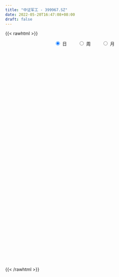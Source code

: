 ```yaml
---
title: "中证军工 - 399967.SZ"
date: 2022-05-20T16:47:08+08:00
draft: false
---
```

{{< rawhtml >}}
    <div style="text-align: center">
        <label style="padding: 1rem;"><input style="margin-right: .5rem" type="radio" name="period" value="D" checked onclick="period_change(this)">日</label>
        <label style="padding: 1rem;"><input style="margin-right: .5rem" type="radio" name="period" value="W" onclick="period_change(this)">周</label>
        <label style="padding: 1rem;"><input style="margin-right: .5rem" type="radio" name="period" value="M" onclick="period_change(this)">月</label>
    </div>
    <div id="chart" style="height: 700px;"></div> 
    <script type="text/javascript">
        const D_v = [5849663.0,3867645.0,5964174.0,8762573.0,7527250.0,8608751.0,6646359.0,6443784.0,5825769.0,5063989.0,9016811.0,8799349.0,6788961.0,6979192.0,9140527.0,8293299.0,7613183.0,6142012.0,6097115.0,7098130.0,8674967.0,8245805.0,8209895.0,10006648.0,8593864.0,8227177.0,7557351.0,10622833.0,12136432.0,10777193.0,9060506.0,9324241.0,8264203.0,7412725.0,7349049.0,6244123.0,8487052.0,9075388.0,6046272.0,6222595.0,7299240.0,10524854.0,8893420.0,9341029.0,7851772.0,8046234.0,7097649.0,12764619.0,11397950.0,9829970.0,11428067.0,10757563.0,14732643.0,20949994.0,19776650.0,14002569.0,11880172.0,11232879.0,16044286.0,13430874.0,12265193.0,21181747.0,15677298.0,13644834.0,19141780.0,14857329.0,14198398.0,13480002.0,10367898.0,12839431.0,12339350.0,13112874.0,12692790.0,16411966.0,16849910.0,15963422.0,17377697.0,14693526.0,17206463.0,17520993.0,19448989.0,13772916.0,15179531.0,11656440.0,13658088.0,12278848.0,15790573.0,13540547.0,12264629.0,11794546.0,10348341.0,11404438.0,11163297.0,10270938.0,13521309.0,9850178.0,11445771.0,7321679.0,8414608.0,5627033.0,6491002.0,8556922.0,7488657.0,6482497.0,6304519.0,6049988.0,6816248.0,6281348.0,6636209.0,6720314.0,5788691.0,7407374.0,6691791.0,8137330.0,7991480.0,9139750.0,8967545.0,15564657.0,10428083.0,9495075.0,9186379.0,6960618.0,10726248.0,10051538.0,7884398.0,12509746.0,12652344.0,11937282.0,9715181.0,10261573.0,9166176.0,8597238.0,8964775.0,8564245.0,8079739.0,7477385.0,9035360.0,13118124.0,8932874.0,8598042.0,11575272.0,10942759.0,11102990.0,10993639.0,10942598.0,9806269.0,10599639.0,9123946.0,8079052.0,8983916.0,9952774.0,9137072.0,6983674.0,6952234.0,7285991.0,7653610.0,6900931.0,6877060.0,11185822.0,12142367.0,9857953.0,10205898.0,11728914.0,9017951.0,8502495.0,7639642.0,8400339.0,7206025.0,7490929.0,6890433.0,7061840.0,7749033.0,7700355.0,9025319.0,9936393.0,7388661.0,8353686.0,6427605.0,6661893.0,6563293.0,6197259.0,6532530.0,6916651.0,5278660.0,5477735.0,6761877.0,6296213.0,5268725.0,6698753.0,5123588.0,5561221.0,7456870.0,8947011.0,16444722.0,9297855.0,8370385.0,9110121.0,6945334.0,7692291.0,8382569.0,7431609.0,8965978.0,10782011.0,8000634.0,6601277.0,7393197.0,8273862.0,8942833.0,8261193.0,6071993.0,7007506.0,7081324.0,8692242.0,6627688.0,7030396.0,6126556.0,7187875.0,6019715.0,6171919.0,5691765.0,5993829.0,6192957.0,6214120.0,6937165.0,6836872.0,5084920.0,4913450.0,6517352.0,6847588.0,5541386.0,5001845.0,5971738.0,5874026.0,8017705.0,8912569.0,9263172.0,7387350.0,8796400.0,9416181.0,6519711.0,6726366.0,6951584.0,8062402.0,5670008.0,5000579.0,5708181.0,5008653.0,5836211.0,5712521.0,6072868.0]
const D_histogram = [0.0,-2.3428038746,-6.2743270029,16.891675941,34.5291882325,58.7899071328,71.9841366328,77.2030143373,61.7312077221,54.4084904665,69.6011317985,74.7326990088,78.8952803997,79.9322846903,96.3222054801,95.0284459364,69.9203819639,38.3614967297,22.0944428727,21.2050952825,26.6742240971,31.4213819135,31.9163349751,0.8420960981,-19.1209368186,-42.2679981504,-49.6757076994,-38.1962378352,-2.1779846784,12.7793462392,18.4021486709,6.6604293062,-1.2926139968,-4.1653160419,-24.554467753,-27.5275417458,-61.6607415137,-105.7264902321,-126.3302689234,-129.6147255947,-106.3578416744,-58.6801072147,-32.7205062867,-4.88482339,8.3207007787,0.7734340488,-4.4229007072,21.8942517002,31.1201444218,47.7799122645,67.1974033794,72.7235627583,87.0716502149,97.0095162691,80.4985059217,25.6854304385,21.744286108,16.196661323,50.5246289794,52.3485474879,72.8347543408,108.2833082769,126.9825530372,125.4364781259,145.5337653461,143.6739736254,106.639135813,69.8499724362,23.1603474184,-25.6953346325,-38.2012942042,-28.2477637564,-26.6277601032,9.5678966726,21.252149246,15.3252033828,4.2455304116,-22.7436441134,-17.2196386251,-15.6321244961,-49.4297696248,-73.8986707952,-121.9981242475,-136.8177853897,-131.3577344476,-134.6607964721,-113.9249343774,-105.5365972083,-105.198576876,-111.6922169902,-105.2214196872,-118.0481837028,-132.7437103544,-121.4047538187,-87.1816919155,-65.4928699114,-76.9470004053,-70.9194487002,-95.3180577604,-96.7208991722,-104.8994124817,-85.2772478499,-94.9430396963,-92.1409782762,-69.106695286,-44.2639794336,-13.2604062549,9.6353679219,34.7275079117,39.9779053851,43.8236974128,59.562555169,65.9316725076,73.7848368294,59.3061759754,75.869478655,97.8322364489,127.7157566149,131.2715323522,137.4053217824,123.281704687,112.1236148713,130.4916015292,132.7404427412,126.5986569714,147.668104924,136.9412685824,83.2089361411,60.355496196,64.9160155874,61.1619213173,61.6166837765,50.6826694384,20.6045339404,-7.6758614698,-28.7929450165,-21.7911968162,1.2677851588,-3.4207133962,-18.0606361463,-6.8274056069,-5.6635707192,-41.6431916399,-43.9541098245,-53.3051755177,-65.4539512473,-72.9504012037,-67.8329928401,-68.9684308846,-65.4901482598,-79.788071602,-106.1123852176,-115.8486157034,-117.5137405994,-105.9903015058,-95.0291391085,-86.842250187,-71.5556949427,-44.4533367056,3.4989500108,34.4071623963,41.1981068883,-5.1830322686,-45.4565797913,-80.8420920498,-106.1332084754,-139.1520501653,-131.8548144504,-137.3254755348,-128.6900555691,-100.3275261218,-73.5839977997,-69.5895075699,-81.7474404585,-104.5606031148,-101.3178871203,-104.8485809303,-99.8391729916,-107.8185860868,-101.994531825,-93.1536770913,-85.3177542142,-54.339054659,-34.4956746448,-31.432573467,-21.0339596594,8.6202881433,21.9021219539,38.4754225512,48.5898650972,57.8086422124,58.179388993,88.0603887492,113.853306876,125.0518380585,140.2905341071,156.6307111699,153.6921192191,126.2887122642,92.829449176,55.1694393418,1.3263061611,-46.4902167934,-57.5473030371,-56.6864246491,-56.0665534509,-80.577429743,-65.8425833578,-43.4686056842,-35.0740271595,-15.2632901044,-8.1916693258,14.7476333112,21.4454109729,19.9075107647,5.1635961516,6.8068151649,21.3050862461,16.2236312818,14.3949981304,-0.3278062736,-18.4883432975,-33.627730636,-73.9933903327,-83.1492196821,-99.984114011,-100.7600886495,-92.962439994,-60.0332354941,-35.1772886825,-25.4064002238,-35.4521432895,-44.7748655812,-93.4958534202,-140.025170494,-120.0717185112,-92.5575895745,-30.1795272217,37.6445590229,76.2493477806,117.8207510156,144.250556429,154.395490089,161.1607444407,160.7365437399,154.5207841398,152.7738769371,148.9188019806,143.5835989095,132.3668725112]
const D_fast = [0.0,-2.9285048433,-8.4286097223,18.9603122069,45.2301215565,84.18831724,115.3785808982,139.898212187,139.8592075024,146.1386128634,178.731537145,202.5462791075,226.4326805983,247.4527560615,287.9232282214,310.3865801618,302.7586116802,280.7901006285,270.0466574896,274.45858372,286.5962685589,299.1987718537,307.672808659,276.8090938067,252.0658266852,218.3517658159,198.525129342,200.4555397474,235.9292967346,254.081464212,264.3048038114,254.2281917733,245.9519949711,242.0379639155,215.5101952661,205.6552358369,156.1068506906,85.6094794142,33.423133492,-2.2650045779,-5.5975810763,27.4101265797,45.1896009361,71.8040779852,87.0897773487,79.7358691309,73.4338091981,105.2245245306,122.2304533576,150.8351992665,187.0520412262,210.7590912947,246.8750913051,281.0653364265,284.6789525596,236.2872346859,237.7821618825,236.2837024282,283.2428273295,298.1538827099,336.848778148,399.3681591534,449.813042173,479.6260867932,536.1068153498,570.1655170355,559.7904631763,540.4637929086,499.5642547454,444.2847390364,422.2284559136,425.1200454223,420.0831090497,458.6707399937,475.6680298786,473.5723848611,463.5540944928,430.8790089394,432.0981047715,429.7775877764,383.6225002415,340.6789313724,262.0799468581,213.0558393685,185.6764566987,148.7081955562,140.9628240565,122.9670119236,97.0053880369,62.5886936751,42.7541360563,0.415326115,-47.4661281252,-66.4783600442,-54.0507211198,-48.7351165937,-79.4259971889,-91.1283076588,-139.356431159,-164.939497364,-199.3428637939,-201.0400111245,-234.441562895,-254.674746044,-248.9171368753,-235.1404158813,-207.4519442663,-182.147328109,-148.3733111413,-133.1284373216,-118.3267209408,-87.6972243923,-64.8451889268,-38.5458153977,-38.1979322578,-2.6672599145,43.7535569917,105.5660163114,141.9396751367,182.4247950126,199.1216040889,215.994417991,266.9853050312,302.4192569285,327.9271354015,385.9136095852,409.4220903891,376.4919919832,368.727426087,389.5169493753,401.0533354345,416.9122688378,418.6489218593,393.7219198464,363.5225590688,335.207239268,336.7611882642,360.1371165289,354.5934396249,335.4383578382,344.9647369759,344.7126791837,298.322260353,285.0228147124,262.3454551397,233.8331915983,208.099141341,196.2583014946,177.8807557289,164.9865012888,130.7415600461,77.8891501261,39.1907657143,8.1472056685,-6.8269306143,-19.6230529941,-33.1467266194,-35.7490951108,-19.76007105,29.066953169,68.5769561536,85.6674273676,37.9905301437,-13.6471623269,-69.2431975978,-121.0676161423,-188.8744703735,-214.5409382712,-254.3429682392,-277.8800621659,-274.599414249,-266.2518853768,-279.6547720396,-312.2495650427,-361.2028784777,-383.2896342633,-413.0324733059,-432.9828586151,-467.916918232,-487.5914969264,-502.0390614656,-515.532577142,-498.1386412515,-486.9191798985,-491.7142220875,-486.5740981947,-454.7647783563,-436.0074140571,-409.8152578221,-387.5533490018,-363.8824113335,-348.9668173046,-297.0707203612,-242.8144755153,-200.3529848183,-150.0416552428,-94.5438003876,-59.0593625336,-54.8905914225,-65.1424922167,-89.0101422154,-142.5216988558,-201.9607760087,-227.4046880116,-240.7154157859,-254.1121829505,-298.7674166783,-300.4932161325,-288.98638988,-289.3603181451,-273.3654036161,-268.341700169,-241.7154892043,-229.6563587993,-226.2173813163,-239.6703968915,-236.325474087,-216.5009314443,-217.5264785881,-215.7563622069,-230.5611181793,-253.3437410275,-276.8900610251,-335.7540683049,-365.6972025749,-407.5281254066,-433.4941222074,-448.9370835504,-431.016187924,-414.9545632831,-411.5352748803,-430.4440537683,-450.9604924553,-523.0554436494,-604.5910533467,-614.6555309917,-610.2807994486,-555.4476189013,-478.2123929009,-420.545267198,-349.5186762092,-287.0262316885,-238.2824255063,-191.2269850444,-151.4670498102,-119.0526133753,-82.6060513437,-49.2314258051,-18.6707291488,3.2042625807]
const D_slow = [0.0,-0.5857009687,-2.1542827194,2.0686362659,10.700933324,25.3984101072,43.3944442654,62.6951978497,78.1279997803,91.7301223969,109.1304053465,127.8135800987,147.5374001986,167.5204713712,191.6010227412,215.3581342253,232.8382297163,242.4286038987,247.9522146169,253.2534884375,259.9220444618,267.7773899402,275.756473684,275.9669977085,271.1867635038,260.6197639662,248.2008370414,238.6517775826,238.107281413,241.3021179728,245.9026551405,247.5677624671,247.2446089679,246.2032799574,240.0646630192,233.1827775827,217.7675922043,191.3359696463,159.7534024154,127.3497210168,100.7602605981,86.0902337945,77.9101072228,76.6889013753,78.76907657,78.9624350822,77.8567099054,83.3302728304,91.1103089358,103.055287002,119.8546378468,138.0355285364,159.8034410901,184.0558201574,204.1804466379,210.6018042475,216.0378757745,220.0870411052,232.7181983501,245.805335222,264.0140238072,291.0848508765,322.8304891358,354.1896086673,390.5730500038,426.4915434101,453.1513273634,470.6138204724,476.403907327,469.9800736689,460.4297501178,453.3678091787,446.7108691529,449.1028433211,454.4158806326,458.2471814783,459.3085640812,453.6226530528,449.3177433966,445.4097122725,433.0522698663,414.5776021675,384.0780711057,349.8736247582,317.0341911463,283.3689920283,254.887758434,228.5036091319,202.2039649129,174.2809106653,147.9755557435,118.4635098178,85.2775822292,54.9263937745,33.1309707957,16.7577533178,-2.4789967835,-20.2088589586,-44.0383733987,-68.2185981917,-94.4434513122,-115.7627632746,-139.4985231987,-162.5337677678,-179.8104415893,-190.8764364477,-194.1915380114,-191.7826960309,-183.100819053,-173.1063427067,-162.1504183535,-147.2597795613,-130.7768614344,-112.330652227,-97.5041082332,-78.5367385695,-54.0786794572,-22.1497403035,10.6681427845,45.0194732301,75.8398994019,103.8708031197,136.493703502,169.6788141873,201.3284784302,238.2455046612,272.4808218068,293.283055842,308.371929891,324.6009337879,339.8914141172,355.2955850613,367.9662524209,373.117385906,371.1984205386,364.0001842845,358.5523850804,358.8693313701,358.0141530211,353.4989939845,351.7921425828,350.376249903,339.965451993,328.9769245369,315.6506306574,299.2871428456,281.0495425447,264.0912943347,246.8491866135,230.4766495486,210.5296316481,184.0015353437,155.0393814178,125.6609462679,99.1633708915,75.4060861144,53.6955235676,35.806599832,24.6932656556,25.5680031583,34.1697937573,44.4693204794,43.1735624122,31.8094174644,11.598894452,-14.9344076669,-49.7224202082,-82.6861238208,-117.0174927045,-149.1900065968,-174.2718881272,-192.6678875771,-210.0652644696,-230.5021245842,-256.6422753629,-281.971747143,-308.1838923756,-333.1436856235,-360.0983321452,-385.5969651014,-408.8853843743,-430.2148229278,-443.7995865925,-452.4235052537,-460.2816486205,-465.5401385353,-463.3850664995,-457.9095360111,-448.2906803733,-436.143214099,-421.6910535459,-407.1462062976,-385.1311091103,-356.6677823913,-325.4048228767,-290.3321893499,-251.1745115575,-212.7514817527,-181.1793036866,-157.9719413927,-144.1795815572,-143.8480050169,-155.4705592153,-169.8573849745,-184.0289911368,-198.0456294995,-218.1899869353,-234.6506327747,-245.5177841958,-254.2862909857,-258.1021135118,-260.1500308432,-256.4631225154,-251.1017697722,-246.124892081,-244.8339930431,-243.1322892519,-237.8060176904,-233.7501098699,-230.1513603373,-230.2333119057,-234.8553977301,-243.2623303891,-261.7606779722,-282.5479828928,-307.5440113955,-332.7340335579,-355.9746435564,-370.9829524299,-379.7772746005,-386.1288746565,-394.9919104789,-406.1856268742,-429.5595902292,-464.5658828527,-494.5838124805,-517.7232098741,-525.2680916796,-515.8569519238,-496.7946149787,-467.3394272248,-431.2767881175,-392.6779155953,-352.3877294851,-312.2035935501,-273.5733975152,-235.3799282809,-198.1502277857,-162.2543280583,-129.1626099305]
const D_data = [['2021-05-11', 9894.811, 10175.5825, 9890.4697, 10220.2997],['2021-05-12', 10122.6796, 10138.8716, 10041.827, 10144.8665],['2021-05-13', 10058.5953, 10098.2676, 10047.153, 10265.5355],['2021-05-14', 10115.5068, 10494.4221, 10073.1351, 10496.1516],['2021-05-17', 10596.965, 10557.4432, 10521.1747, 10702.4975],['2021-05-18', 10521.3289, 10794.2664, 10451.1521, 10839.5185],['2021-05-19', 10756.6466, 10814.6604, 10694.5409, 10876.3266],['2021-05-20', 10783.9259, 10832.1812, 10761.8856, 10965.9937],['2021-05-21', 10867.9847, 10610.8599, 10597.8063, 10870.6568],['2021-05-24', 10590.6571, 10709.9397, 10580.4296, 10720.8295],['2021-05-25', 10708.8967, 11077.7195, 10655.6728, 11095.7166],['2021-05-26', 11125.5191, 11081.6783, 11036.3814, 11267.2292],['2021-05-27', 11072.448, 11176.1518, 11038.7662, 11212.5415],['2021-05-28', 11144.7347, 11237.4024, 11104.3172, 11292.5329],['2021-05-31', 11271.8, 11573.6319, 11256.2617, 11586.2602],['2021-06-01', 11546.3263, 11498.8801, 11466.1737, 11644.0345],['2021-06-02', 11467.9426, 11226.9768, 11204.1767, 11570.1535],['2021-06-03', 11210.4996, 11069.7546, 11065.6644, 11268.3518],['2021-06-04', 11049.1483, 11190.9529, 11008.1441, 11252.2011],['2021-06-07', 11276.4975, 11390.3536, 11276.0386, 11499.4444],['2021-06-08', 11376.4738, 11538.3851, 11321.457, 11552.4721],['2021-06-09', 11631.4558, 11618.0994, 11513.9397, 11783.2639],['2021-06-10', 11607.1796, 11643.2956, 11493.0414, 11659.8023],['2021-06-11', 11638.6203, 11217.123, 11183.2168, 11639.4346],['2021-06-15', 11170.7159, 11249.6184, 11111.313, 11302.441],['2021-06-16', 11233.2759, 11106.0122, 11010.6848, 11355.045],['2021-06-17', 11150.167, 11219.7845, 11080.1338, 11272.5826],['2021-06-18', 11220.9317, 11467.0702, 11198.3937, 11565.6857],['2021-06-21', 11472.9938, 11921.4362, 11471.7618, 11925.0402],['2021-06-22', 11972.7835, 11834.2878, 11747.8517, 11972.7835],['2021-06-23', 11780.0462, 11820.4618, 11689.3621, 11896.7423],['2021-06-24', 11834.8062, 11631.4943, 11623.2678, 11996.9838],['2021-06-25', 11565.6012, 11663.0313, 11464.5019, 11674.5502],['2021-06-28', 11689.3712, 11730.3862, 11625.1719, 11782.4771],['2021-06-29', 11700.3996, 11470.8599, 11466.1918, 11799.1914],['2021-06-30', 11470.3535, 11638.6487, 11433.219, 11639.9861],['2021-07-01', 11710.4681, 11143.6934, 11143.5674, 11748.4187],['2021-07-02', 11109.3764, 10768.8954, 10727.9341, 11109.3764],['2021-07-05', 10747.4948, 10819.3171, 10743.6114, 10927.8479],['2021-07-06', 10810.643, 10889.26, 10693.2115, 10894.2274],['2021-07-07', 10816.3358, 11197.6687, 10795.3964, 11209.3555],['2021-07-08', 11186.342, 11643.3749, 11175.3687, 11687.0154],['2021-07-09', 11610.8384, 11545.9862, 11496.9689, 11661.888],['2021-07-12', 11586.8836, 11711.4535, 11448.4972, 11810.1573],['2021-07-13', 11716.8236, 11651.9362, 11565.243, 11816.5818],['2021-07-14', 11591.9104, 11422.0637, 11340.523, 11616.3381],['2021-07-15', 11431.7268, 11426.6796, 11268.0409, 11608.3505],['2021-07-16', 11403.0935, 11897.5847, 11341.7808, 12043.1509],['2021-07-19', 11984.5205, 11813.568, 11743.9765, 12113.6463],['2021-07-20', 11698.6263, 12022.5879, 11680.1136, 12068.1301],['2021-07-21', 12018.5258, 12217.2003, 11982.7757, 12254.5895],['2021-07-22', 12201.0012, 12185.4057, 12020.5822, 12204.9441],['2021-07-23', 12166.2203, 12435.4169, 12003.0309, 12598.9964],['2021-07-26', 12465.4113, 12544.5732, 12459.8811, 13028.9839],['2021-07-27', 12494.8988, 12294.2276, 12282.6647, 12809.9472],['2021-07-28', 12108.8585, 11692.7804, 11502.9137, 12121.1884],['2021-07-29', 11866.4066, 12220.5515, 11844.1304, 12278.8528],['2021-07-30', 12195.6359, 12221.0538, 12025.8358, 12294.8852],['2021-08-02', 12263.6584, 12858.1918, 12236.9659, 12891.0739],['2021-08-03', 12820.2046, 12624.3701, 12556.0026, 13001.808],['2021-08-04', 12590.1018, 13005.5838, 12590.1018, 13015.2383],['2021-08-05', 13016.1099, 13457.391, 12998.4869, 13669.2998],['2021-08-06', 13418.2946, 13532.7766, 13254.5628, 13635.9355],['2021-08-09', 13573.0984, 13475.3226, 13407.3198, 13753.2516],['2021-08-10', 13399.5848, 13959.0602, 13396.7102, 14237.3868],['2021-08-11', 13915.5097, 13907.8756, 13787.6385, 14112.8805],['2021-08-12', 13836.8062, 13524.764, 13496.1421, 13921.7573],['2021-08-13', 13486.0619, 13464.3583, 13322.1799, 13742.3726],['2021-08-16', 13420.9566, 13218.678, 13137.2084, 13526.8225],['2021-08-17', 13224.837, 12998.768, 12929.0976, 13401.106],['2021-08-18', 12980.9528, 13328.6698, 12961.2021, 13433.7494],['2021-08-19', 13272.6215, 13641.8605, 13157.9189, 13750.0605],['2021-08-20', 13550.4009, 13611.0508, 13384.9443, 13817.8601],['2021-08-23', 13729.4448, 14204.2561, 13729.2067, 14346.6698],['2021-08-24', 13771.5888, 14103.868, 13484.8796, 14164.0693],['2021-08-25', 14047.0334, 13978.6125, 13854.4112, 14191.4886],['2021-08-26', 13919.5146, 13941.2615, 13916.0223, 14211.9643],['2021-08-27', 13895.5214, 13696.2719, 13580.5991, 13925.3277],['2021-08-30', 13831.8824, 14094.0243, 13831.8824, 14365.5072],['2021-08-31', 14142.0999, 14114.69, 13907.6311, 14285.1056],['2021-09-01', 14118.8462, 13620.2906, 13342.4768, 14119.1312],['2021-09-02', 13529.3336, 13590.0744, 13448.8486, 13663.3858],['2021-09-03', 13517.605, 13075.2156, 12848.4854, 13565.3732],['2021-09-06', 13033.378, 13270.0577, 12953.3419, 13272.7361],['2021-09-07', 13264.923, 13438.7609, 13194.7457, 13531.9349],['2021-09-08', 13441.5422, 13270.7672, 13165.4087, 13441.5651],['2021-09-09', 13238.8339, 13557.9986, 13102.9974, 13593.0991],['2021-09-10', 13565.2337, 13428.6164, 13327.0439, 13588.1379],['2021-09-13', 13404.7641, 13297.4802, 13201.5031, 13484.0965],['2021-09-14', 13298.4981, 13134.8805, 13106.8256, 13500.0986],['2021-09-15', 13134.0475, 13233.2025, 12990.5539, 13302.3206],['2021-09-16', 13199.5142, 12903.3667, 12893.4476, 13303.3215],['2021-09-17', 12939.9053, 12719.0254, 12427.9556, 13050.883],['2021-09-22', 12532.5279, 12944.1769, 12504.9447, 13018.8856],['2021-09-23', 12964.0399, 13277.1966, 12928.4263, 13317.7045],['2021-09-24', 13230.8527, 13214.0528, 13123.7312, 13313.8603],['2021-09-27', 13166.9891, 12770.1517, 12568.2578, 13252.9131],['2021-09-28', 12740.7431, 12913.5366, 12740.7431, 13004.2874],['2021-09-29', 12816.4154, 12410.8777, 12410.7934, 12862.7885],['2021-09-30', 12470.5067, 12543.9367, 12470.5067, 12673.3938],['2021-10-08', 12645.0348, 12340.3654, 12278.8885, 12659.9051],['2021-10-11', 12380.9246, 12628.5031, 12346.8054, 12873.8379],['2021-10-12', 12525.0193, 12197.7392, 12091.1607, 12525.0193],['2021-10-13', 12059.539, 12238.6611, 11856.935, 12282.8118],['2021-10-14', 12230.6124, 12473.1735, 12225.174, 12577.3817],['2021-10-15', 12495.7374, 12553.767, 12427.4089, 12618.0906],['2021-10-18', 12545.755, 12731.9632, 12542.5485, 12779.1157],['2021-10-19', 12702.7434, 12747.5983, 12597.549, 12752.7061],['2021-10-20', 12737.4136, 12896.4312, 12710.3139, 12975.6937],['2021-10-21', 12859.5088, 12734.6313, 12642.1859, 12878.6789],['2021-10-22', 12714.1839, 12751.4366, 12697.47, 12817.3347],['2021-10-25', 12754.3688, 12973.1214, 12697.9602, 12987.7465],['2021-10-26', 12924.3374, 12946.2344, 12887.5024, 13015.7022],['2021-10-27', 13131.7314, 13042.2126, 12969.1884, 13238.8276],['2021-10-28', 12931.3988, 12782.7696, 12748.3217, 13064.7968],['2021-10-29', 12790.2318, 13219.2984, 12741.1148, 13223.6485],['2021-11-01', 13288.06, 13451.8735, 13245.3296, 13529.7401],['2021-11-02', 13570.8141, 13777.0686, 13570.8141, 13882.3664],['2021-11-03', 13637.3648, 13641.0326, 13439.1755, 13721.9335],['2021-11-04', 13630.2513, 13811.5783, 13576.0598, 13826.8447],['2021-11-05', 13803.0456, 13649.3237, 13640.0612, 13880.4845],['2021-11-08', 13600.5446, 13725.2959, 13453.8691, 13725.3348],['2021-11-09', 13726.1214, 14229.6443, 13700.3701, 14340.111],['2021-11-10', 14223.7734, 14211.1716, 14141.2906, 14434.0562],['2021-11-11', 14159.0596, 14226.1218, 14029.0149, 14291.9471],['2021-11-12', 14210.0428, 14749.3466, 14210.0428, 14787.7812],['2021-11-15', 14789.8155, 14529.6627, 14464.3578, 14966.3059],['2021-11-16', 14452.4571, 13944.4624, 13944.1812, 14672.9959],['2021-11-17', 13949.9356, 14224.3332, 13746.4344, 14244.4824],['2021-11-18', 14190.5679, 14613.8792, 14120.7347, 14733.8701],['2021-11-19', 14619.4875, 14609.9585, 14503.9286, 14730.7482],['2021-11-22', 14623.2231, 14752.7511, 14513.4923, 14788.9282],['2021-11-23', 14732.1485, 14678.3228, 14593.8554, 14834.3886],['2021-11-24', 14674.3323, 14408.5956, 14397.6545, 14798.1148],['2021-11-25', 14363.4008, 14331.0898, 14278.4646, 14561.9305],['2021-11-26', 14317.1592, 14324.6697, 14299.6862, 14520.6376],['2021-11-29', 14189.0567, 14670.1332, 14158.5371, 14738.4236],['2021-11-30', 14729.9739, 14996.0139, 14703.8665, 15154.1258],['2021-12-01', 14938.0101, 14748.3831, 14687.921, 14976.4895],['2021-12-02', 14732.6147, 14613.3635, 14528.0154, 14745.1695],['2021-12-03', 14637.3397, 14968.8335, 14637.3397, 14979.5495],['2021-12-06', 14947.6206, 14921.3918, 14797.3743, 15115.31],['2021-12-07', 14923.6136, 14391.575, 14275.5747, 14973.4381],['2021-12-08', 14442.9094, 14723.0946, 14442.5075, 14733.9648],['2021-12-09', 14694.2366, 14610.1548, 14470.0124, 14775.6949],['2021-12-10', 14560.2671, 14512.9352, 14394.261, 14575.8659],['2021-12-13', 14523.2527, 14503.7764, 14261.778, 14566.7597],['2021-12-14', 14467.839, 14637.8166, 14399.0351, 14761.3278],['2021-12-15', 14627.4798, 14551.7718, 14520.9727, 14702.5649],['2021-12-16', 14549.0853, 14596.0384, 14523.882, 14696.1983],['2021-12-17', 14589.5985, 14316.9631, 14316.9631, 14589.5985],['2021-12-20', 14222.291, 14009.432, 13999.9327, 14423.4521],['2021-12-21', 14023.1241, 14054.5333, 13887.1745, 14149.6533],['2021-12-22', 14059.6906, 14051.0522, 13900.6436, 14161.3213],['2021-12-23', 14046.1739, 14169.3967, 13972.7, 14281.6234],['2021-12-24', 14141.7951, 14155.0803, 14078.0172, 14226.7954],['2021-12-27', 14120.6762, 14108.4243, 14073.8991, 14237.8582],['2021-12-28', 14111.6289, 14203.8883, 13968.2179, 14205.0017],['2021-12-29', 14211.1359, 14424.7741, 14211.1359, 14461.9969],['2021-12-30', 14405.1624, 14876.9978, 14394.2873, 14924.1088],['2021-12-31', 14888.2711, 14896.8852, 14797.8627, 14977.0722],['2022-01-04', 14894.0737, 14732.8785, 14631.9238, 14972.073],['2022-01-05', 14690.3605, 13979.5999, 13958.8424, 14750.5686],['2022-01-06', 13902.363, 13805.967, 13664.1877, 13983.2541],['2022-01-07', 13834.4646, 13614.2373, 13605.0248, 13928.3579],['2022-01-10', 13532.832, 13500.7218, 13317.8441, 13651.9475],['2022-01-11', 13501.4508, 13142.4089, 13107.029, 13527.0214],['2022-01-12', 13173.9115, 13459.6395, 13173.9115, 13468.3823],['2022-01-13', 13482.9253, 13182.1253, 13124.2301, 13482.9253],['2022-01-14', 13133.1404, 13241.6491, 13121.1783, 13392.9473],['2022-01-17', 13231.3253, 13474.2451, 13231.3125, 13508.7207],['2022-01-18', 13481.9143, 13507.4382, 13398.5086, 13643.5516],['2022-01-19', 13479.4694, 13219.4028, 13128.5001, 13539.7138],['2022-01-20', 13257.0702, 12902.4886, 12868.3377, 13259.212],['2022-01-21', 12723.0514, 12564.3442, 12491.8257, 12724.6816],['2022-01-24', 12520.2681, 12716.662, 12495.32, 12785.7982],['2022-01-25', 12757.4422, 12505.9821, 12505.7294, 12968.5906],['2022-01-26', 12524.3718, 12489.0023, 12331.6624, 12639.6724],['2022-01-27', 12487.9144, 12185.1655, 12181.9174, 12604.644],['2022-01-28', 12288.6555, 12214.7877, 12022.1747, 12421.8085],['2022-02-07', 12387.3677, 12157.2537, 12122.5036, 12427.7944],['2022-02-08', 12171.8329, 12058.2787, 11789.2585, 12171.8329],['2022-02-09', 12047.3468, 12335.2022, 11991.1494, 12345.6035],['2022-02-10', 12339.9219, 12233.8502, 12181.6281, 12384.9301],['2022-02-11', 12175.2534, 11993.9899, 11968.4198, 12192.8659],['2022-02-14', 11969.7798, 12035.2743, 11957.8503, 12239.5217],['2022-02-15', 12029.6166, 12314.0329, 12029.6166, 12318.8138],['2022-02-16', 12269.7541, 12171.7905, 12125.2561, 12273.4144],['2022-02-17', 12140.0571, 12253.617, 12055.4514, 12299.0661],['2022-02-18', 12178.8562, 12216.8965, 12101.2593, 12217.4292],['2022-02-21', 12217.9655, 12239.6201, 12185.637, 12342.5411],['2022-02-22', 12309.2915, 12142.1321, 12043.7083, 12328.8334],['2022-02-23', 12091.4, 12596.3419, 12089.4613, 12626.492],['2022-02-24', 12566.2225, 12724.3502, 12487.4936, 13000.1884],['2022-02-25', 12618.0913, 12689.0737, 12593.5641, 12800.3915],['2022-02-28', 12795.216, 12874.1078, 12765.0062, 12981.5304],['2022-03-01', 12892.0109, 13054.2494, 12826.0797, 13082.0983],['2022-03-02', 13038.9402, 12940.4977, 12860.7997, 13038.9402],['2022-03-03', 12954.4848, 12635.8113, 12616.7906, 12956.1554],['2022-03-04', 12575.7844, 12458.5116, 12394.5452, 12749.0448],['2022-03-07', 12482.8136, 12250.6958, 12198.9511, 12524.957],['2022-03-08', 12233.0489, 11801.5889, 11784.623, 12328.9568],['2022-03-09', 11822.7861, 11561.6773, 11028.3712, 11864.5754],['2022-03-10', 11804.0048, 11797.6448, 11777.6017, 11975.9335],['2022-03-11', 11665.1021, 11848.1945, 11452.0729, 11850.9296],['2022-03-14', 11733.4396, 11776.5989, 11695.1923, 12095.6342],['2022-03-15', 11711.3784, 11312.0873, 11312.0873, 11844.9721],['2022-03-16', 11479.7012, 11686.3503, 11039.8374, 11708.3848],['2022-03-17', 11789.6701, 11804.6188, 11769.0717, 11998.3469],['2022-03-18', 11747.1479, 11645.6341, 11416.9359, 11747.1479],['2022-03-21', 11660.3732, 11808.4771, 11603.4211, 11920.1642],['2022-03-22', 11839.7841, 11675.3077, 11620.0752, 11883.339],['2022-03-23', 11665.7671, 11921.4118, 11604.6776, 12059.5129],['2022-03-24', 11843.1241, 11776.5434, 11729.3302, 11846.4203],['2022-03-25', 11779.0375, 11668.4075, 11668.4075, 11962.5519],['2022-03-28', 11552.9113, 11433.6719, 11376.4527, 11570.9781],['2022-03-29', 11525.3009, 11573.4921, 11525.3009, 11828.5192],['2022-03-30', 11622.5762, 11755.3942, 11555.1408, 11780.1529],['2022-03-31', 11720.7027, 11516.9042, 11450.0934, 11720.7027],['2022-04-01', 11461.1739, 11518.091, 11443.0079, 11639.7333],['2022-04-06', 11487.133, 11284.2954, 11213.7659, 11487.133],['2022-04-07', 11254.5881, 11111.1655, 11093.4991, 11440.7163],['2022-04-08', 11116.8803, 11003.5615, 10884.3027, 11132.5514],['2022-04-11', 10965.9041, 10457.3619, 10424.2946, 10965.9041],['2022-04-12', 10460.3908, 10612.1671, 10336.1404, 10612.6918],['2022-04-13', 10541.6716, 10329.6285, 10328.2564, 10541.6716],['2022-04-14', 10390.2729, 10356.7473, 10249.9816, 10406.6897],['2022-04-15', 10305.5523, 10356.2542, 10161.266, 10402.8342],['2022-04-18', 10300.4064, 10668.4435, 10260.4462, 10676.9148],['2022-04-19', 10653.8259, 10632.2049, 10596.1537, 10728.2961],['2022-04-20', 10645.9124, 10458.0408, 10424.2745, 10660.9309],['2022-04-21', 10419.2337, 10128.6327, 10108.1761, 10557.5125],['2022-04-22', 10075.1328, 9995.6637, 9873.0252, 10096.4624],['2022-04-25', 9851.5073, 9228.9798, 9228.7978, 9851.5073],['2022-04-26', 9198.9486, 8840.2259, 8825.3406, 9269.054],['2022-04-27', 8727.9174, 9428.4865, 8713.6159, 9448.6606],['2022-04-28', 9353.9359, 9494.3665, 9281.7314, 9628.2349],['2022-04-29', 9563.2061, 10051.5905, 9523.391, 10062.1558],['2022-05-05', 10059.4018, 10401.8994, 10033.0779, 10592.9614],['2022-05-06', 10165.6822, 10297.9217, 10132.4076, 10436.4748],['2022-05-09', 10263.9207, 10561.8393, 10249.2388, 10594.9296],['2022-05-10', 10410.5982, 10597.7129, 10401.9405, 10730.4845],['2022-05-11', 10655.4159, 10553.9825, 10549.0602, 10819.7464],['2022-05-12', 10490.2449, 10631.0819, 10478.8125, 10687.0044],['2022-05-13', 10670.8331, 10640.0313, 10557.0118, 10705.3625],['2022-05-16', 10744.5453, 10634.2319, 10601.1109, 10880.0192],['2022-05-17', 10626.0248, 10755.752, 10512.4369, 10775.6778],['2022-05-18', 10764.1226, 10804.3686, 10676.895, 10895.4967],['2022-05-19', 10652.5252, 10852.6492, 10599.1851, 10852.6492],['2022-05-20', 10881.1833, 10824.0509, 10688.2593, 10951.3645]]
const W_v = [26182842.0,28961786.0,26909159.0,31199448.0,39536157.0,50009587.0,47939867.0,28248268.0,29499441.0,38255293.0,27768329.0,31628045.0,32673404.0,33124528.0,28606746.0,18867779.0,20208833.0,31903920.0,30500767.0,32931037.0,24078678.0,32203792.0,28945804.0,21588969.0,18657005.0,19276096.0,21453007.0,25222400.0,27674107.0,24765316.0,25554331.0,10960549.0,6919169.0,36683895.0,33018986.0,32113418.0,38320437.0,58543663.0,37927260.0,54767276.0,64962764.0,50867681.0,23115714.0,33543885.0,27310518.0,30651228.0,29641954.0,25315994.0,17592172.0,22105402.0,22087208.0,28071379.0,24804618.0,21963805.0,29606645.0,23223221.0,20804556.0,18332739.0,16913265.0,20919985.0,29718184.0,24285018.0,20503316.0,15309389.0,20425998.0,17287366.0,20042091.0,19918073.0,17867295.0,22444524.0,24018013.0,16274639.0,17997875.0,15982718.0,12649738.0,14668447.0,14910169.0,24917484.0,13655727.0,12530790.0,13202010.0,18183165.0,31597217.0,43745718.0,50884408.0,48030038.0,34420343.0,56282895.0,52955773.0,38051138.0,32978211.0,27676223.0,9086569.0,27952709.0,24477652.0,23512674.0,21408896.0,14998581.0,22249966.0,20971628.0,21419757.0,41058940.0,23795669.0,21299441.0,18473112.0,18108509.0,21484967.0,18611261.0,22304350.0,31017246.0,48370556.0,26721012.0,27667888.0,23038839.0,2872868.0,10820225.0,13856480.0,12294086.0,14781571.0,15431687.0,11224847.0,11620123.0,10820101.0,12978874.0,15417310.0,26902548.0,17387852.0,18545774.0,36461761.0,22204191.0,27301858.0,42953702.0,49749454.0,71399089.0,66957174.0,50643792.0,54656735.0,39531484.0,25278315.0,24972275.0,28244991.0,25720793.0,36663193.0,25644674.0,22334982.0,33490904.0,38196589.0,23253755.0,28136241.0,26174043.0,36661521.0,22215878.0,39093130.0,96812793.0,81325877.0,110269309.0,77100913.0,107286087.0,85312382.0,68136886.0,48279588.0,49384162.0,43318441.0,32306371.0,35357335.0,20399932.0,8006885.0,41725902.0,31673453.0,29423387.0,32087511.0,32205085.0,36658467.0,46389358.0,41294991.0,37974868.0,33576807.0,51698523.0,46471600.0,89900060.0,84510829.0,53787366.0,52999446.0,33480543.0,20509539.0,13350767.0,45021631.0,36376442.0,34162354.0,27665317.0,25269403.0,30313221.0,22426522.0,21969833.0,25170654.0,26932516.0,11088485.0,29748629.0,35051913.0,36648302.0,37286136.0,42235445.0,35001225.0,49562575.0,38568337.0,38986381.0,45101303.0,58146193.0,77842264.0,78599398.0,75322343.0,61352343.0,81296521.0,83128892.0,66924496.0,56975251.0,33642425.0,32809091.0,6491002.0,34882583.0,32242810.0,39367725.0,53641739.0,48132548.0,53732556.0,41683382.0,51259672.0,53788255.0,46739327.0,38012581.0,46964133.0,39455258.0,37627368.0,41472940.0,35395138.0,30402835.0,30149156.0,47707679.0,40500700.0,41781509.0,38943078.0,36439156.0,31197830.0,18400906.0,30289759.0,29236583.0,42377196.0,15935892.0,32410939.0,28338434.0]
const W_histogram = [0.0,-9.9469593162,-38.4486673239,-44.6254092659,-34.5040977787,-31.120609137,-10.8735319189,-3.7381930155,3.2895961709,11.7377301559,22.7400558396,28.6978978095,41.4569028919,52.9244058344,41.1759241342,25.3507914443,-5.986954264,-8.9166933043,-42.8750187266,-59.1421914461,-65.095272411,-62.6156546476,-52.2253337584,-56.4411600764,-64.0429203352,-57.1700851011,-61.6049389034,-77.267927882,-68.975484608,-100.5560862142,-159.2426766954,-172.1650877643,-158.0005502732,-103.9393312048,-45.4503917345,-14.8903541572,-5.4703073051,57.164511012,102.2183771253,125.597048814,156.0544018374,140.9032138823,121.5098892661,97.7651029864,72.2689344252,48.083897978,-8.1010708413,-51.1144623357,-102.991243389,-146.9740997039,-145.1513895276,-129.9872296864,-102.062196885,-78.5494943254,-44.508418617,-61.7986698757,-53.542299293,-56.9729259017,-45.0909920312,-23.8082535002,15.1965083902,40.359865362,60.223848594,69.4625471732,24.6295021765,-13.2099978645,-26.9413393605,-12.0055907284,-7.519920826,18.8294324096,16.9472687445,23.6493132796,30.7278832106,27.2510660015,10.7214576044,0.254707689,16.9907808455,42.1306308256,52.342631794,56.6016628883,56.1225996385,74.56888684,110.5979293272,158.4167149416,186.1330936635,203.1773919302,219.4408309895,225.7935796525,251.1088776992,225.2588960827,206.5916827253,137.2564066802,74.2487734915,19.9014474831,-30.6958269578,-68.6870521218,-76.4843728254,-107.1597578581,-114.495900217,-96.3022672829,-82.3135380177,-45.2084512458,-40.4567908675,-29.6948103891,-11.1389917639,-12.567427831,-35.4377715517,-36.6964278139,-16.9282533686,19.9966332948,68.9509135387,90.1357320742,80.8298280384,39.9181176383,6.5476149223,-16.2303953478,-47.9256686282,-63.9551877748,-73.3131059757,-75.6062723026,-91.4011469756,-89.7139816047,-86.7738909001,-65.8016464144,-51.8257152893,-32.5584129385,-19.8477493435,9.6840881065,34.1649362929,48.6896242695,51.2983913222,49.7713993146,50.7310053135,111.432207457,97.9515335505,116.1816745785,101.9481975752,51.6807832839,-0.6385024803,-38.9736117888,-41.9724492996,-38.0197871946,-29.8518358518,-18.265745944,5.2228683704,19.1483383298,5.3613714915,-4.5733880616,-7.7657725464,-10.8918811121,-12.082776787,-11.1003607302,11.9317654523,126.6887883116,175.1180980587,243.9634230124,277.5528479886,387.781472244,403.0879995687,361.3697738815,295.4651603621,231.7983658667,119.1688658194,54.7808573014,-11.5589025347,-41.4928864932,-53.4759733944,-55.1826448817,-99.91811471,-143.1269621404,-154.2131711381,-158.4543714813,-130.1012302647,-99.7609799628,-64.3914259082,-76.6217710794,-79.6694732355,-7.26028137,82.099399668,204.0462370796,198.1444839616,205.1403496291,96.5009439713,-25.2659662524,-65.9840907308,-96.2625410583,-132.1110707246,-161.589447377,-261.6102910624,-297.142115348,-305.6314680463,-291.2988832709,-264.5953614273,-251.19926009,-233.2722780917,-237.3542509105,-228.5352271459,-183.335234399,-137.2081873583,-60.0517212037,-10.3031929273,24.3165670894,61.8645925901,95.6933999234,55.6321628927,77.8851405373,110.6974823056,160.0408494667,168.7907699927,248.6453479164,280.2367448582,293.0107942341,288.7300659223,228.2530883139,197.3910341018,118.4213325888,90.0444379009,20.303732425,-41.9795623914,-69.6177871804,-74.9376183173,-48.5760053771,-6.0429188668,87.1679339363,127.9613740491,124.1594441641,151.6378128405,126.7325986383,86.5989756301,41.0024747459,51.9499766645,-31.5499747504,-111.7207619701,-204.7938821319,-279.6919839763,-330.4175001483,-334.2637259911,-291.8555733475,-266.8611603134,-277.7184366971,-283.8226445826,-271.600562638,-258.9597794257,-269.3722141868,-301.547737561,-326.6923645101,-318.7862798892,-277.7013571708,-211.2290297538,-141.936458938]
const W_fast = [0.0,-12.4336991453,-50.547573984,-67.8806682424,-66.3853811999,-70.7820448424,-53.253350604,-47.0525599545,-39.2023717254,-27.8198052014,-11.1324655578,1.9998508645,25.1230816698,49.8216860709,48.3671854043,38.8797505754,6.0452663012,0.8863539348,-43.7907261692,-74.8434467502,-97.0703458179,-110.2446417163,-112.9106542667,-131.2367706038,-154.8492609464,-162.2689469876,-182.1050355157,-217.0850064649,-226.0364343429,-282.7560575026,-381.2533171577,-437.2170001677,-462.5526002448,-434.4762139777,-387.349872441,-360.5124234029,-352.4599533771,-275.534007307,-204.9255469123,-150.1476130201,-80.6766595374,-60.602044022,-49.6178963216,-48.9214068547,-56.3503418097,-68.5144037623,-126.724640292,-182.5166473703,-260.1412392708,-340.8676205117,-375.3327577173,-392.6654052976,-390.2559217176,-386.3805927393,-363.4666216851,-396.2065404127,-401.3357446533,-419.0096027374,-418.4004168747,-403.0697417188,-360.2658527308,-325.0125294186,-290.0925840381,-263.4882486655,-302.1639181181,-343.3059176252,-363.7725939613,-351.8382430114,-349.2325533154,-318.1758419774,-315.8211884564,-303.2068156014,-288.4462748677,-285.1103255765,-298.9595695725,-309.3626425657,-288.3788741977,-252.7063665112,-229.4087075943,-210.999260778,-197.4476741182,-160.3591652067,-96.6806403877,-9.2576760379,64.9919760999,132.8306223491,203.9542691558,266.7554127319,354.8479302034,385.3126726076,418.2933799315,383.2722055565,338.8267657406,289.454801603,231.1835704227,176.0205822282,149.1021683183,91.6368438211,55.676726408,49.7947925212,43.2051372821,69.0081112425,63.6455739039,66.983851785,82.7549224692,78.1846294444,46.4548428358,36.0220796202,51.5581907233,93.4822357105,159.674244339,203.3929958931,214.2945488669,183.3623678764,151.6287688909,124.7931597839,81.1164693464,49.0981532561,21.4119585613,0.2172241587,-38.4279372582,-59.1692672885,-77.9226493089,-73.4008164268,-72.381314124,-61.2536150078,-53.5048887487,-21.5520292721,11.4700529875,38.1671470316,53.6005119147,64.5163697358,78.158727063,166.7179810708,177.7251905519,225.0007502246,236.2543226151,198.9071041448,146.4281927605,98.3496805048,84.8577306691,79.3054459754,80.0104383553,87.030091777,111.8244231841,130.536977726,118.0903537605,107.012247192,101.8784195706,96.0293407268,91.8177508552,90.0250767295,116.0401442751,262.4693642123,354.678198474,484.5143791808,587.4920161541,794.6660084705,910.7445356874,959.3687534706,967.3304300418,961.613227013,878.7759434206,828.0831492279,758.8536637582,718.5464581764,693.1943779265,677.6920452188,607.9770467131,528.9864587475,479.3469569653,435.4921637518,431.3199974022,436.7200027134,455.991700291,424.6059123499,401.6408418849,472.2349634079,582.119494363,755.0778910444,798.7122589168,856.9932119915,772.4790423266,644.3956405397,587.1814933787,532.8374077866,463.9611104392,394.0853719426,228.6619554915,118.8446023689,33.947382659,-24.5447533834,-63.9900718965,-113.3937855818,-153.7848731063,-217.2054086528,-265.5201916747,-266.1540075275,-254.3290073263,-192.1854714727,-145.0127414282,-104.3138396391,-51.2996659908,6.4524913233,-19.7007049842,22.0235577947,82.5102701394,171.8638496672,222.8114626914,364.8273775941,466.4779607505,552.504708685,620.4064968537,616.9927913238,635.4784956371,586.1141272714,580.2483420586,515.583569689,442.8053842747,397.7627126907,373.7084769744,387.9260885703,428.948445364,543.9512816512,616.7350652762,643.9729964322,709.3608183187,716.1387537761,697.6548746754,662.3089924777,686.2439885624,594.85654346,486.7555657477,342.4839750529,197.6628772145,64.3329860053,-23.0791713352,-53.6349120284,-95.3557890727,-175.6426746307,-252.7025436618,-308.3806023767,-360.4797640208,-438.2352523287,-545.7977100932,-652.6154281697,-724.4059135212,-752.7463300954,-739.0812601169,-705.2728040356]
const W_slow = [0.0,-2.4867398291,-12.09890666,-23.2552589765,-31.8812834212,-39.6614357054,-42.3798186852,-43.314366939,-42.4919678963,-39.5575353573,-33.8725213974,-26.698046945,-16.333821222,-3.1027197635,7.1912612701,13.5289591312,12.0322205652,9.8030472391,-0.9157074426,-15.7012553041,-31.9750734068,-47.6289870687,-60.6853205083,-74.7956105274,-90.8063406112,-105.0988618865,-120.5000966123,-139.8170785829,-157.0609497349,-182.1999712884,-222.0106404623,-265.0519124033,-304.5520499716,-330.5368827728,-341.8994807065,-345.6220692458,-346.989646072,-332.698518319,-307.1439240377,-275.7446618342,-236.7310613748,-201.5052579042,-171.1277855877,-146.6865098411,-128.6192762348,-116.5983017403,-118.6235694507,-131.4021850346,-157.1499958818,-193.8935208078,-230.1813681897,-262.6781756113,-288.1937248325,-307.8310984139,-318.9582030681,-334.4078705371,-347.7934453603,-362.0366768357,-373.3094248435,-379.2614882186,-375.462361121,-365.3723947805,-350.316432632,-332.9507958387,-326.7934202946,-330.0959197607,-336.8312546008,-339.8326522829,-341.7126324894,-337.005274387,-332.7684572009,-326.856128881,-319.1741580784,-312.361391578,-309.6810271769,-309.6173502546,-305.3696550433,-294.8369973368,-281.7513393883,-267.6009236663,-253.5702737567,-234.9280520467,-207.2785697149,-167.6743909795,-121.1411175636,-70.346769581,-15.4865618337,40.9618330794,103.7390525042,160.0537765249,211.7016972062,246.0157988763,264.5779922491,269.5533541199,261.8793973805,244.70763435,225.5865411437,198.7966016792,170.1726266249,146.0970598042,125.5186752998,114.2165624883,104.1023647714,96.6786621742,93.8939142332,90.7520572754,81.8926143875,72.718507434,68.4864440919,73.4856024156,90.7233308003,113.2572638188,133.4647208285,143.444250238,145.0811539686,141.0235551317,129.0421379746,113.0533410309,94.725064537,75.8234964613,52.9732097174,30.5447143162,8.8512415912,-7.5991700124,-20.5555988347,-28.6952020693,-33.6571394052,-31.2361173786,-22.6948833054,-10.522477238,2.3021205926,14.7449704212,27.4277217496,55.2857736138,79.7736570015,108.8190756461,134.3061250399,147.2263208609,147.0666952408,137.3232922936,126.8301799687,117.32523317,109.8622742071,105.2958377211,106.6015548137,111.3886393961,112.728982269,111.5856352536,109.644192117,106.921221839,103.9005276422,101.1254374597,104.1083788227,135.7805759006,179.5601004153,240.5509561684,309.9391681656,406.8845362266,507.6565361187,597.9989795891,671.8652696796,729.8148611463,759.6070776012,773.3022919265,770.4125662929,760.0393446696,746.670351321,732.8746901005,707.895161423,672.1134208879,633.5601281034,593.9465352331,561.4212276669,536.4809826762,520.3831261991,501.2276834293,481.3103151204,479.4952447779,500.0200946949,551.0316539648,600.5677749552,651.8528623625,675.9780983553,669.6616067922,653.1655841095,629.0999488449,596.0721811638,555.6748193195,490.2722465539,415.9867177169,339.5788507053,266.7541298876,200.6052895308,137.8054745083,79.4874049854,20.1488422577,-36.9849645288,-82.8187731285,-117.1208199681,-132.133750269,-134.7095485008,-128.6304067285,-113.164258581,-89.2409086001,-75.3328678769,-55.8615827426,-28.1872121662,11.8230002005,54.0206926987,116.1820296777,186.2412158923,259.4939144508,331.6764309314,388.7397030099,438.0874615353,467.6927946825,490.2039041578,495.279837264,484.7849466662,467.3804998711,448.6460952917,436.5020939474,434.9913642307,456.7833477148,488.7736912271,519.8135522681,557.7230054782,589.4061551378,611.0558990453,621.3065177318,634.2940118979,626.4065182103,598.4763277178,547.2778571848,477.3548611908,394.7504861537,311.1845546559,238.220661319,171.5053712407,102.0757620664,31.1201009208,-36.7800397387,-101.5199845952,-168.8630381419,-244.2499725321,-325.9230636596,-405.6196336319,-475.0449729246,-527.8522303631,-563.3363450976]
const W_data = [['2017-07-07', 9319.5898, 9517.9165, 9295.9008, 9557.4543],['2017-07-14', 9600.4877, 9362.0512, 9220.7047, 9685.064],['2017-07-21', 9306.5552, 9004.607, 8660.2533, 9306.5552],['2017-07-28', 8998.6272, 9154.4359, 8953.4768, 9248.4724],['2017-08-04', 9178.0251, 9333.7189, 8842.9264, 9431.4148],['2017-08-11', 9335.9046, 9254.4341, 9168.9275, 9454.5484],['2017-08-18', 9227.3074, 9507.2386, 9172.7125, 9699.4777],['2017-08-25', 9534.4142, 9405.2055, 9308.163, 9566.1877],['2017-09-01', 9401.9071, 9435.9908, 9341.0148, 9522.2542],['2017-09-08', 9495.1638, 9495.979, 9451.4932, 9645.252],['2017-09-15', 9490.0351, 9589.3994, 9453.8333, 9590.2858],['2017-09-22', 9600.449, 9588.5385, 9502.1245, 9703.001],['2017-09-29', 9609.3216, 9749.7123, 9450.1622, 9754.19],['2017-10-13', 9835.8209, 9835.8128, 9715.8191, 9940.9898],['2017-10-20', 9833.8063, 9582.1214, 9483.1898, 9974.7198],['2017-10-27', 9587.7868, 9484.3845, 9420.8746, 9609.5685],['2017-11-03', 9469.202, 9171.5152, 9132.3056, 9474.9844],['2017-11-10', 9250.7034, 9430.1897, 9210.5162, 9478.3173],['2017-11-17', 9428.4729, 8920.9251, 8909.3712, 9528.2188],['2017-11-24', 8887.1307, 8964.194, 8722.8127, 9279.3096],['2017-12-01', 8934.5181, 8979.8541, 8844.9635, 9029.3881],['2017-12-08', 8969.8517, 9019.1376, 8675.042, 9069.5286],['2017-12-15', 9022.8569, 9099.3584, 8993.1085, 9140.0475],['2017-12-22', 9080.8823, 8879.6814, 8827.103, 9110.886],['2017-12-29', 8871.9589, 8744.9225, 8612.917, 8879.582],['2018-01-05', 8762.2575, 8861.6985, 8738.7994, 8938.9391],['2018-01-12', 8851.6215, 8662.7296, 8661.7089, 8851.8919],['2018-01-19', 8647.1097, 8393.0344, 8148.6446, 8647.1097],['2018-01-26', 8388.7205, 8593.363, 8304.3709, 8770.2326],['2018-02-02', 8589.3197, 7937.9669, 7732.3901, 8619.6816],['2018-02-09', 7831.3241, 7219.9074, 7113.8028, 7894.7183],['2018-02-14', 7282.8762, 7431.2817, 7282.3423, 7563.8866],['2018-02-23', 7496.5829, 7600.8656, 7477.0693, 7663.0041],['2018-03-02', 7630.2524, 8135.576, 7620.1343, 8227.2094],['2018-03-09', 8234.6777, 8388.5201, 8179.2242, 8440.3614],['2018-03-16', 8414.7439, 8206.763, 8185.3124, 8556.4891],['2018-03-23', 8219.8701, 7992.6226, 7880.8997, 8519.9375],['2018-03-30', 7954.2764, 8827.5061, 7954.2764, 8837.7866],['2018-04-04', 8838.8719, 8917.7489, 8796.5917, 9154.5441],['2018-04-13', 8928.0237, 8881.6784, 8811.8852, 9168.3105],['2018-04-20', 8907.797, 9193.0992, 8739.3505, 9444.9433],['2018-04-27', 9209.8299, 8750.9196, 8644.5861, 9229.3489],['2018-05-04', 8730.0345, 8682.7949, 8400.8634, 8796.5311],['2018-05-11', 8699.5338, 8576.5576, 8556.8114, 8958.4016],['2018-05-18', 8581.9635, 8469.6013, 8353.9415, 8624.0713],['2018-05-25', 8512.7458, 8382.0288, 8337.7316, 8634.8448],['2018-06-01', 8360.8926, 7762.0026, 7735.0385, 8360.8926],['2018-06-08', 7784.6447, 7616.2141, 7551.7184, 7932.9069],['2018-06-15', 7589.3653, 7165.0178, 7142.6354, 7638.7893],['2018-06-22', 7055.2636, 6878.2763, 6620.6238, 7152.4025],['2018-06-29', 6930.7468, 7190.3842, 6710.0837, 7191.414],['2018-07-06', 7183.2828, 7257.985, 7077.808, 7439.8662],['2018-07-13', 7278.074, 7402.3259, 7125.5445, 7470.5957],['2018-07-20', 7405.5832, 7371.4905, 7194.9376, 7541.3485],['2018-07-27', 7383.5829, 7565.475, 7381.8806, 7803.2931],['2018-08-03', 7572.1722, 6878.085, 6836.3941, 7604.2014],['2018-08-10', 6884.3619, 7078.7386, 6657.7411, 7082.2474],['2018-08-17', 6996.4356, 6850.2266, 6823.8619, 7214.9227],['2018-08-24', 6842.7597, 6971.5872, 6769.8801, 7087.0423],['2018-08-31', 6992.7281, 7098.0136, 6992.7281, 7306.0939],['2018-09-07', 7102.3447, 7426.4404, 7045.105, 7607.4099],['2018-09-14', 7423.349, 7396.5041, 7260.7963, 7639.7676],['2018-09-21', 7360.9509, 7441.5822, 7240.4512, 7578.8551],['2018-09-28', 7415.9153, 7390.681, 7337.0466, 7567.2399],['2018-10-12', 7287.7267, 6606.9201, 6298.047, 7331.432],['2018-10-19', 6614.8706, 6427.8598, 6143.4194, 6725.3494],['2018-10-26', 6492.126, 6526.3249, 6422.5568, 6828.7379],['2018-11-02', 6493.8737, 6824.975, 6298.5725, 6827.1812],['2018-11-09', 6837.7615, 6690.1642, 6645.0779, 6917.896],['2018-11-16', 6689.3169, 7004.0003, 6673.8314, 7067.4906],['2018-11-23', 7010.3782, 6683.0426, 6682.8885, 7170.7629],['2018-11-30', 6683.1336, 6772.9294, 6625.4679, 6919.6504],['2018-12-07', 6899.9839, 6790.7569, 6749.7948, 6963.823],['2018-12-14', 6753.4744, 6646.3992, 6646.3992, 6818.3619],['2018-12-21', 6620.4969, 6399.2952, 6343.4313, 6681.8588],['2018-12-28', 6387.554, 6362.1961, 6308.5972, 6491.8806],['2019-01-04', 6375.543, 6683.221, 6323.0617, 6686.8897],['2019-01-11', 6738.4114, 6883.1138, 6732.0462, 6956.6593],['2019-01-18', 6878.2715, 6788.7107, 6712.3828, 6895.7513],['2019-01-25', 6798.5716, 6757.8973, 6687.399, 6857.8466],['2019-02-01', 6802.4794, 6716.8263, 6534.4113, 6839.393],['2019-02-15', 6744.2924, 7020.4545, 6744.2924, 7122.4309],['2019-02-22', 7063.7407, 7431.5397, 7063.7407, 7500.665],['2019-03-01', 7504.6202, 7888.2234, 7504.6202, 8093.3959],['2019-03-08', 7935.5085, 7959.0549, 7899.9458, 8298.8688],['2019-03-15', 8023.7563, 8089.5077, 7976.7959, 8726.7114],['2019-03-22', 8116.1108, 8333.7968, 8046.4489, 8428.0273],['2019-03-29', 8282.4204, 8451.6545, 8057.1155, 8890.7982],['2019-04-04', 8573.5453, 8977.2681, 8573.5453, 9131.9749],['2019-04-12', 9122.9749, 8544.6636, 8465.6576, 9153.5728],['2019-04-19', 8658.1246, 8713.9377, 8367.9713, 8819.2083],['2019-04-26', 8744.1854, 8010.7608, 8007.9497, 8761.206],['2019-04-30', 8025.7333, 7852.3166, 7772.9912, 8055.7726],['2019-05-10', 7651.7538, 7718.3253, 7152.4607, 7733.6437],['2019-05-17', 7657.36, 7514.1077, 7488.7099, 7812.8383],['2019-05-24', 7521.7728, 7427.9332, 7423.299, 7809.5468],['2019-05-31', 7447.5046, 7657.4168, 7413.3018, 7769.673],['2019-06-06', 7706.2961, 7222.7255, 7203.991, 7736.162],['2019-06-14', 7235.2168, 7349.4223, 7214.25, 7607.1611],['2019-06-21', 7324.4592, 7636.8216, 7215.9388, 7667.25],['2019-06-28', 7653.3644, 7619.0981, 7509.1227, 7808.8382],['2019-07-05', 7745.7747, 8013.4488, 7731.3329, 8250.7577],['2019-07-12', 7989.3051, 7702.6618, 7649.5855, 7989.3051],['2019-07-19', 7706.175, 7806.2695, 7680.096, 7998.1174],['2019-07-26', 7809.3802, 7980.7536, 7567.2011, 7983.5333],['2019-08-02', 7998.5238, 7780.3894, 7706.7921, 8067.041],['2019-08-09', 7748.2105, 7438.6899, 7412.0133, 7905.2612],['2019-08-16', 7436.5439, 7626.176, 7403.404, 7686.7033],['2019-08-23', 7671.4826, 7928.5429, 7664.3892, 8022.4415],['2019-08-30', 7771.4539, 8308.8694, 7754.8672, 8349.0118],['2019-09-06', 8365.701, 8740.2341, 8365.701, 8801.1551],['2019-09-12', 8814.7546, 8660.9904, 8601.9772, 8975.7312],['2019-09-20', 8698.8506, 8397.3247, 8296.688, 8730.0361],['2019-09-27', 8366.2764, 7933.1124, 7869.5818, 8400.4596],['2019-09-30', 7944.7699, 7865.3019, 7864.8899, 7987.5471],['2019-10-11', 7873.4752, 7862.2289, 7702.7265, 7910.6389],['2019-10-18', 7922.8164, 7596.102, 7587.2861, 7980.9474],['2019-10-25', 7591.2073, 7635.2851, 7475.5047, 7688.2708],['2019-11-01', 7700.7569, 7609.6985, 7531.5022, 7794.7098],['2019-11-08', 7623.535, 7618.9842, 7540.0628, 7836.9709],['2019-11-15', 7586.5531, 7342.7331, 7305.929, 7586.5821],['2019-11-22', 7322.9346, 7456.7867, 7294.4015, 7527.6194],['2019-11-29', 7451.7339, 7416.9564, 7351.4957, 7451.7339],['2019-12-06', 7421.187, 7646.694, 7379.1392, 7649.5843],['2019-12-13', 7641.5544, 7604.5775, 7543.0903, 7659.7853],['2019-12-20', 7620.9241, 7723.718, 7612.89, 7928.8132],['2019-12-27', 7695.7841, 7702.8134, 7558.7644, 7801.3573],['2020-01-03', 7701.7522, 8019.6182, 7611.7619, 8042.9441],['2020-01-10', 8110.488, 8116.672, 8072.3021, 8318.9546],['2020-01-17', 8115.8496, 8128.6537, 8037.7753, 8242.7079],['2020-01-23', 8153.8117, 8065.3708, 8008.6103, 8392.7977],['2020-02-07', 7294.1959, 8058.2884, 6998.4209, 8067.918],['2020-02-14', 8114.6579, 8131.3124, 7989.65, 8224.5118],['2020-02-21', 8237.3809, 9118.644, 8237.3809, 9178.9446],['2020-02-28', 9089.5811, 8410.6657, 8388.2552, 9324.7034],['2020-03-06', 8531.1475, 8920.5814, 8463.2383, 9136.9383],['2020-03-13', 8759.8357, 8629.4824, 8218.8796, 9152.6648],['2020-03-20', 8692.9103, 8084.5328, 7831.5079, 8692.9103],['2020-03-27', 7846.3091, 7821.8905, 7619.126, 7997.4911],['2020-04-03', 7711.7838, 7755.5282, 7513.7578, 7849.9306],['2020-04-10', 7928.6237, 8072.6466, 7904.6423, 8311.8518],['2020-04-17', 8018.4151, 8147.6775, 7927.6978, 8258.5968],['2020-04-24', 8170.5562, 8222.3758, 8117.8786, 8461.1933],['2020-04-30', 8212.4139, 8314.8782, 7747.0163, 8329.7672],['2020-05-08', 8295.8191, 8569.1827, 8279.9459, 8618.5542],['2020-05-15', 8592.1559, 8576.2171, 8487.0263, 8666.5867],['2020-05-22', 8609.5648, 8255.0539, 8222.5684, 8849.7227],['2020-05-29', 8253.7764, 8255.2956, 8086.1105, 8314.4108],['2020-06-05', 8287.8011, 8315.0297, 8265.8295, 8545.3232],['2020-06-12', 8356.5627, 8306.6829, 8155.2978, 8390.7027],['2020-06-19', 8300.9766, 8325.0524, 8187.1571, 8415.8794],['2020-06-24', 8348.7743, 8357.0606, 8343.9337, 8445.3128],['2020-07-03', 8349.6659, 8713.6454, 8346.046, 8720.3697],['2020-07-10', 8781.8419, 10310.3123, 8781.8419, 10577.3789],['2020-07-17', 10264.071, 10065.5674, 9701.4097, 10907.2644],['2020-07-24', 10283.0775, 10838.2025, 10283.0775, 11443.615],['2020-07-31', 10784.4454, 10923.1403, 10505.4303, 11422.6154],['2020-08-07', 11042.9691, 12592.7542, 11042.9691, 12730.1507],['2020-08-14', 12568.8337, 12126.6606, 11445.1715, 13251.2837],['2020-08-21', 12276.0135, 11726.2493, 11617.5423, 12696.4586],['2020-08-28', 11796.9143, 11485.548, 10970.7903, 11960.7391],['2020-09-04', 11545.4341, 11473.8738, 11323.4343, 11885.6046],['2020-09-11', 11459.6189, 10628.9737, 10444.4933, 11555.0792],['2020-09-18', 10665.9171, 10932.6232, 10434.1165, 10936.3522],['2020-09-25', 11011.3703, 10680.9554, 10616.5635, 11400.9307],['2020-09-30', 10691.8582, 10964.0159, 10523.0861, 11027.0264],['2020-10-09', 11135.4017, 11144.7333, 11019.7949, 11189.0002],['2020-10-16', 11196.7302, 11298.4219, 11185.0999, 11855.4065],['2020-10-23', 11390.3039, 10673.5628, 10655.0941, 11439.8246],['2020-10-30', 10629.7899, 10454.9141, 10437.4314, 10937.1089],['2020-11-06', 10439.8567, 10684.0174, 10286.7519, 10918.2458],['2020-11-13', 10677.1172, 10690.2752, 10356.521, 10885.9405],['2020-11-20', 10691.7411, 11130.904, 10414.5839, 11265.3469],['2020-11-27', 11130.2833, 11301.1907, 10858.6367, 11514.7239],['2020-12-04', 11315.6179, 11552.128, 11244.6038, 11735.5813],['2020-12-11', 11550.5942, 11034.5508, 10885.9707, 11713.5926],['2020-12-18', 11000.8164, 11115.5785, 10875.1405, 11418.6837],['2020-12-25', 11091.2904, 12283.4533, 11086.9955, 12493.4498],['2020-12-31', 12296.0589, 13035.0614, 12055.0075, 13043.7835],['2021-01-08', 13274.5505, 14207.1553, 13248.2384, 14676.3221],['2021-01-15', 14398.6613, 13163.313, 12813.1374, 14537.5673],['2021-01-22', 13209.6086, 13579.4563, 13043.5976, 13653.6431],['2021-01-29', 13648.9351, 12070.0362, 11819.4144, 13995.1567],['2021-02-05', 12088.8495, 11404.8233, 11404.8233, 12229.0935],['2021-02-10', 11439.1399, 12037.6216, 11230.221, 12131.0628],['2021-02-19', 12174.265, 12002.1874, 11793.521, 12244.9231],['2021-02-26', 11990.863, 11748.63, 11411.6084, 12321.4636],['2021-03-05', 11812.0659, 11615.4315, 11449.3817, 12210.9479],['2021-03-12', 11603.6978, 10284.3083, 10110.0284, 11646.0689],['2021-03-19', 10251.3635, 10565.0296, 10120.7034, 10733.0927],['2021-03-26', 10502.4331, 10596.3234, 10305.8613, 10705.6206],['2021-04-02', 10668.5233, 10701.7443, 10551.3948, 11162.2731],['2021-04-09', 10742.017, 10778.239, 10630.9469, 10935.9341],['2021-04-16', 10747.6636, 10537.1961, 10323.1773, 10774.322],['2021-04-23', 10520.6064, 10499.8809, 10448.7294, 10736.4694],['2021-04-30', 10549.2612, 10079.5881, 10008.538, 10695.0105],['2021-05-07', 10050.6128, 10065.7787, 10029.3829, 10284.3079],['2021-05-14', 10059.9936, 10494.4221, 9870.8736, 10496.1516],['2021-05-21', 10596.965, 10610.8599, 10451.1521, 10965.9937],['2021-05-28', 10590.6571, 11237.4024, 10580.4296, 11292.5329],['2021-06-04', 11271.8, 11190.9529, 11008.1441, 11644.0345],['2021-06-11', 11276.4975, 11217.123, 11183.2168, 11783.2639],['2021-06-18', 11170.7159, 11467.0702, 11010.6848, 11565.6857],['2021-06-25', 11472.9938, 11663.0313, 11464.5019, 11996.9838],['2021-07-02', 11689.3712, 10768.8954, 10727.9341, 11799.1914],['2021-07-09', 10747.4948, 11545.9862, 10693.2115, 11687.0154],['2021-07-16', 11586.8836, 11897.5847, 11268.0409, 12043.1509],['2021-07-23', 11984.5205, 12435.4169, 11680.1136, 12598.9964],['2021-07-30', 12465.4113, 12221.0538, 11502.9137, 13028.9839],['2021-08-06', 12263.6584, 13532.7766, 12236.9659, 13669.2998],['2021-08-13', 13573.0984, 13464.3583, 13322.1799, 14237.3868],['2021-08-20', 13420.9566, 13611.0508, 12929.0976, 13817.8601],['2021-08-27', 13729.4448, 13696.2719, 13484.8796, 14346.6698],['2021-09-03', 13831.8824, 13075.2156, 12848.4854, 14365.5072],['2021-09-10', 13033.378, 13428.6164, 12953.3419, 13593.0991],['2021-09-17', 13404.7641, 12719.0254, 12427.9556, 13500.0986],['2021-09-24', 12532.5279, 13214.0528, 12504.9447, 13317.7045],['2021-09-30', 13166.9891, 12543.9367, 12410.7934, 13252.9131],['2021-10-08', 12645.0348, 12340.3654, 12278.8885, 12659.9051],['2021-10-15', 12380.9246, 12553.767, 11856.935, 12873.8379],['2021-10-22', 12545.755, 12751.4366, 12542.5485, 12975.6937],['2021-10-29', 12754.3688, 13219.2984, 12697.9602, 13238.8276],['2021-11-05', 13288.06, 13649.3237, 13245.3296, 13882.3664],['2021-11-12', 13600.5446, 14749.3466, 13453.8691, 14787.7812],['2021-11-19', 14789.8155, 14609.9585, 13746.4344, 14966.3059],['2021-11-26', 14623.2231, 14324.6697, 14278.4646, 14834.3886],['2021-12-03', 14189.0567, 14968.8335, 14158.5371, 15154.1258],['2021-12-10', 14947.6206, 14512.9352, 14275.5747, 15115.31],['2021-12-17', 14523.2527, 14316.9631, 14261.778, 14761.3278],['2021-12-24', 14222.291, 14155.0803, 13887.1745, 14423.4521],['2021-12-31', 14120.6762, 14896.8852, 13968.2179, 14977.0722],['2022-01-07', 14894.0737, 13614.2373, 13605.0248, 14972.073],['2022-01-14', 13532.832, 13241.6491, 13107.029, 13651.9475],['2022-01-21', 13231.3253, 12564.3442, 12491.8257, 13643.5516],['2022-01-28', 12520.2681, 12214.7877, 12022.1747, 12968.5906],['2022-02-11', 12387.3677, 11993.9899, 11789.2585, 12427.7944],['2022-02-18', 11969.7798, 12216.8965, 11957.8503, 12318.8138],['2022-02-25', 12217.9655, 12689.0737, 12043.7083, 13000.1884],['2022-03-04', 12795.216, 12458.5116, 12394.5452, 13082.0983],['2022-03-11', 12482.8136, 11848.1945, 11028.3712, 12524.957],['2022-03-18', 11733.4396, 11645.6341, 11039.8374, 12095.6342],['2022-03-25', 11660.3732, 11668.4075, 11603.4211, 12059.5129],['2022-04-01', 11552.9113, 11518.091, 11376.4527, 11828.5192],['2022-04-08', 11487.133, 11003.5615, 10884.3027, 11487.133],['2022-04-15', 10965.9041, 10356.2542, 10161.266, 10965.9041],['2022-04-22', 10300.4064, 9995.6637, 9873.0252, 10728.2961],['2022-04-29', 9851.5073, 10051.5905, 8713.6159, 10062.1558],['2022-05-06', 10059.4018, 10297.9217, 10033.0779, 10592.9614],['2022-05-13', 10263.9207, 10640.0313, 10249.2388, 10819.7464],['2022-05-20', 10744.5453, 10824.0509, 10512.4369, 10951.3645]]
const M_v = [4713393.8899999997,4737241.2999999989,9423972.0099999998,7662446.870000001,4189203.4199999999,9019649.209999999,7560601.6100000003,16924635.0300000012,20276782.4299999997,11871639.129999999,13686703.6299999971,10735060.2100000009,14483504.929999996,14108144.4900000002,18460079.0200000033,26165261.5500000007,38743074.0100000054,41043239.8900000006,34319383.3599999994,24206765.8699999973,33481733.9800000004,33144718.879999999,30068914.6999999955,34775834.7499999925,54232149.7099999934,37651834.0,56115545.1899999976,67132744.9199999869,59087219.1599999964,58554607.6000000015,35790881.8299999982,54133121.799999997,38529685.6100000069,27380568.0,23057562.4400000051,23220595.7300000004,36931359.7800000012,17134208.2699999996,24746505.0999999978,25686245.8399999999,29819584.0299999975,24164831.1000000052,32791349.8999999985,16851818.2900000028,26199710.9000000022,21333828.7399999946,39141997.4999999925,57760541.7499999925,39178675.0200000033,79993442.8700000048,75706284.1699999869,86195758.799999997,53857695.2799999937,61811103.6000000089,118788847.6500000209,97990853.8799999952,92952705.5799999982,43798158.3899999931,82577708.0400000066,59159720.4600000083,63214257.1499999985,25829839.5800000019,53021372.6900000051,70042771.8100000024,52032481.0399999917,40465041.8000000119,66361544.1800000146,100051741.4700000137,85313101.9200000018,94408047.9700000137,142387067.2299999893,77792654.2399999946,57151425.0,53722410.0,81677516.8299999982,48923259.7799999937,35576915.8800000027,54050808.2600000054,74495172.6299999952,54760037.6100000069,37362417.1300000027,33791230.549999997,59982956.0400000066,42046159.0600000098,30840073.8999999985,64994181.7400000095,81973940.5100000054,56680711.0,62745457.4100000039,40080538.9600000009,41247557.8699999973,43239704.4200000092,78765845.7900000066,36034219.3900000006,35490300.2900000066,67697169.150000006,166544476.0199999511,83330311.9099999964,97525154.0199999958,63637086.349999994,116871682.5000000149,82412859.4299999923,108344271.7400000095,99392670.2099999934,141731878.6899999976,101515779.099999994,170657421.6400000155,122432853.580000028,90689923.450000003,106541157.3299999982,101247478.6200000048,73187617.4299999923,70452728.6400000006,113627460.7700000107,231258705.9899999201,184196557.280000031,292568641.5500000119,200210798.4999999702,175591803.4800000191,424463816.4100000858,274699694.9099999666,151235148.9099999964,383751062.7000000477,505259989.340000093,445687436.7599998713,370055977.1299999952,642766032.6300001144,514449351.469999969,356043106.3399999738,357001675.3099999428,405116828.5499998927,217837648.8099999726,223896679.2500000596,169289205.8099999726,277586933.5600000024,181205493.780000031,175452385.7099999487,196540215.3900000155,256927981.6999999583,131069380.1700000018,85928959.1400000006,90967056.3599999845,134151929.0,158701455.0,142256481.2699999809,132713859.0,148588500.0,158605924.0,99058171.0,97716939.0699999928,119114095.0,183841122.0,135856409.0,89047737.0,126009678.0,106560443.0,107555229.0,76772826.0,176177319.0,208524981.0,138569791.0,92794284.0,113338281.0,91301932.0,89815907.0,67414880.0,90863119.0,61298778.0,76846603.0,89339269.0,196174092.0,160747914.0,97351931.0,79639932.0,114991054.0,101162441.0,128671163.0,49193508.0,51655612.0,79644395.0,97555773.0,231059419.0,181014603.0,130341649.0,117276230.0,126018299.0,391771406.0,319895080.0,169886104.0,110829627.0,157485221.0,200871989.0,281197701.0,112362480.0,144887617.0,105398645.0,121677856.0,175950751.0,237638581.0,331298061.0,238752699.0,112984120.0,219343709.0,214610484.0,153950704.0,116630055.0,174800123.0,125996209.0,76685265.0]
const M_histogram = [0.0,7.0393435897,4.0769076719,0.2668495405,-4.9334573002,-6.8606425009,-8.0943978369,-1.4328232963,10.1784864578,16.6287399679,18.6247597735,22.0357004132,30.5041724358,32.7304794473,38.3593735385,65.249987309,121.4125117524,154.4054791841,149.8305197593,145.5596005885,155.7949984779,139.4125594252,126.7621007251,111.14141535,142.3868952459,181.6124241826,212.9358172709,269.1507768171,320.1624678266,303.8539030899,311.5021264003,359.9994835008,418.2143952349,378.7004457931,284.3926400961,272.083021113,199.3397054048,140.9699736429,-29.0361856013,-157.4513060066,-258.1981169964,-396.6970969686,-458.405970579,-538.1890520228,-574.9078718803,-621.8114241255,-607.4969348456,-553.0403302363,-455.1058905504,-362.4781393573,-241.0331197279,-134.470783886,-49.5883955815,8.3324426188,116.4707395089,139.6274331435,126.6803677309,130.1363755919,163.3494765442,182.1833770445,179.2466126722,192.4137027225,186.6870063166,144.8542990516,86.7949045656,14.5890854251,14.9898212129,50.0393726383,89.6535491233,162.319787792,176.2784477105,161.2621656754,130.8766831478,141.310882169,114.8847529081,48.6951181032,-29.8193338919,-37.8061619498,-41.9838508852,-75.1052573018,-155.0555200202,-197.1010987968,-227.8051357051,-293.7252136428,-323.7396876531,-294.572136205,-290.1596857164,-246.8476328105,-213.2622281536,-209.1445712972,-225.9221125753,-218.0684924289,-194.7089563377,-178.2135877427,-185.4188184671,-131.9100974825,-40.2556939115,40.5090073758,67.1180636148,65.0702247074,117.5081565236,92.2013279082,93.1184049603,109.8068207733,134.0490184093,132.9254962441,209.8334876248,213.0481824487,217.5744097707,202.2550370898,150.3255404974,106.764293718,97.617029117,128.3605888027,173.3619039693,218.396319089,330.1792666766,384.5726561275,386.8179222709,392.9146278374,411.7386792399,442.2418833337,539.549380106,711.4724134725,1102.5502784799,1074.717587425,906.0435046657,558.0368308638,200.5414599221,94.621200908,16.7681157663,-67.4287878199,-362.9838236045,-588.138259293,-626.2917712059,-681.5895051507,-701.1709260993,-638.0599853798,-584.3622234465,-514.6851349427,-486.8497355416,-435.0528750667,-382.6092251231,-365.7101632585,-312.637311266,-261.6281274201,-228.1672062327,-238.9707869533,-333.2118087706,-353.789854841,-366.5001273618,-335.0609477539,-274.8915337251,-251.9012424842,-245.9958210387,-238.3721884614,-251.0504282478,-253.4810084484,-189.4941975625,-140.2163487371,-153.3031903752,-192.4946431345,-183.0706283195,-186.4744601812,-154.0791463863,-172.8024806035,-154.5491553009,-154.0452434656,-125.1972656069,-10.5487171925,107.9153694702,145.8488479406,156.7966413838,159.8916975664,184.879634122,216.0857348431,201.6299349239,168.8450537219,133.922842061,131.5738300581,146.6650135012,174.3074127049,137.4892902898,152.6625772881,153.1451023729,163.7913628296,318.2451808337,439.8377824974,455.7913575756,408.696147935,415.2605737955,500.5254171927,462.4134054498,388.9893930256,241.8826298444,99.2862476665,93.6027810858,82.6211099229,101.7245064903,222.1310638516,178.1250430594,176.3111007696,270.921403631,300.6794476824,122.7050426544,36.8194708483,-115.6180913469,-308.4139398902,-372.8864505174]
const M_fast = [0.0,8.7991794872,6.8559704873,3.112624741,-3.3210464247,-6.9633922506,-10.2207470458,-3.9173783293,10.2385530393,20.8459915413,27.4982012902,36.4180670332,52.5125821649,62.9215090382,78.140246514,121.3433571117,207.8590094932,279.453346721,312.336017236,344.4549982123,393.6391457212,412.1098465248,431.1499130059,443.3145814683,510.1567851757,594.7854201581,679.3427675642,802.8454213146,933.8977292808,993.5526403166,1079.076395227,1217.5736232028,1380.3421337455,1435.503295752,1412.293650079,1468.0047863742,1445.0963970171,1421.969158666,1244.7039530215,1076.9260061145,911.6296658756,673.9564116613,497.6460454061,283.3157009566,102.8699131291,-99.4864951475,-237.0462395791,-320.8497175288,-336.6917504806,-334.6835341267,-273.4967944293,-200.5521545589,-128.0668651497,-68.0629162947,69.1930654725,127.256617393,145.9796439132,181.9697456721,256.0202157605,320.3999605219,362.2748493177,423.5453650486,464.4904202219,458.8712877198,422.5106193751,353.9520715909,358.100262682,405.6596572669,467.6872210327,580.9334066494,638.9616784956,664.2609378794,666.5946261387,712.3565457021,714.6516046683,660.6357493892,574.666463921,557.2280953757,542.554443719,490.656722977,371.9425802535,280.6217267777,192.9664059431,53.6150245947,-57.3343713289,-101.8098539319,-169.9373248724,-188.3371801692,-208.0673325507,-256.2358185186,-329.4938879405,-376.1573909013,-401.4750938946,-429.5331222352,-483.0930575764,-462.5618609624,-380.9713808693,-290.079427738,-246.6908555954,-232.4711383259,-150.6561673788,-152.9126640171,-128.715985725,-84.5758647186,-26.8214124803,5.2864394155,134.6528027024,191.1295431385,250.0493729031,285.2937594948,270.9456480267,254.0754746768,269.3324673551,332.1661742414,420.5079654003,520.1414602923,714.4692245491,865.0057780318,963.9555247429,1068.2808872688,1190.0396084812,1331.1032834085,1563.2981252073,1913.0892619419,2579.8046965693,2820.6514023707,2878.4881957778,2669.9907296918,2362.6307237306,2280.3657649435,2206.7047087435,2105.6506082022,1719.3496165165,1347.1606160048,1152.4341612904,926.7390510579,731.8648985845,635.460842959,543.0680490307,484.0738537988,390.1968193145,333.2304610227,290.0218046856,215.4933257355,190.4068499116,176.0090019024,152.4281215316,81.8818440727,-95.6621299373,-204.6876397179,-309.0229440791,-361.3490014097,-369.9024708121,-409.8874901923,-465.4810240064,-517.4504385445,-592.8912853929,-658.6921177056,-642.0788562103,-627.8550945692,-679.2677338011,-766.582847344,-802.9264896088,-852.9489365159,-859.0734093175,-920.9973636856,-941.3813272083,-979.3887262394,-981.8400647824,-869.8286956661,-724.3857666358,-649.9900761803,-599.8431223912,-556.7751418169,-485.5672967309,-400.339762299,-364.3880784872,-354.9616962587,-356.4031974044,-325.8587518928,-274.1013150744,-202.8820626945,-205.3278625371,-151.9889312167,-113.2201305388,-61.6260293747,172.3890838379,403.941131126,533.8425455981,588.9213729412,699.3009422506,909.697139946,987.1884795655,1011.0118153977,924.3757096777,806.6008894164,824.3181181072,833.991724425,878.526247615,1054.4655709392,1054.9908109118,1097.2546438144,1259.5952975836,1364.5232035556,1217.2250591912,1140.5443550972,959.2022700652,689.3029365494,531.6088132928]
const M_slow = [0.0,1.7598358974,2.7790628154,2.8457752005,1.6124108755,-0.1027497497,-2.126349209,-2.484555033,0.0600665814,4.2172515734,8.8734415168,14.3823666201,22.008409729,30.1910295909,39.7808729755,56.0933698027,86.4464977408,125.0478675369,162.5054974767,198.8953976238,237.8441472433,272.6972870996,304.3878122808,332.1731661183,367.7698899298,413.1729959755,466.4069502932,533.6946444975,613.7352614541,689.6987372266,767.5742688267,857.5741397019,962.1277385106,1056.8028499589,1127.9010099829,1195.9217652612,1245.7566916124,1280.9991850231,1273.7401386228,1234.3773121211,1169.827782872,1070.6535086299,956.0520159851,821.5047529794,677.7777850093,522.324928978,370.4506952666,232.1906127075,118.4141400699,27.7946052306,-32.4636747014,-66.0813706729,-78.4784695683,-76.3953589136,-47.2776740363,-12.3708157505,19.2992761823,51.8333700802,92.6707392163,138.2165834774,183.0282366455,231.1316623261,277.8034139053,314.0169886682,335.7157148096,339.3629861658,343.1104414691,355.6202846286,378.0336719094,418.6136188574,462.6832307851,502.9987722039,535.7179429909,571.0456635331,599.7668517602,611.940631286,604.485797813,595.0342573255,584.5382946042,565.7619802788,526.9981002737,477.7228255745,420.7715416482,347.3402382375,266.4053163243,192.762282273,120.2223608439,58.5104526413,5.1948956029,-47.0912472214,-103.5717753652,-158.0888984724,-206.7661375569,-251.3195344925,-297.6742391093,-330.6517634799,-340.7156869578,-330.5884351138,-313.8089192101,-297.5413630333,-268.1643239024,-245.1139919253,-221.8343906853,-194.3826854919,-160.8704308896,-127.6390568286,-75.1806849224,-21.9186393102,32.4749631325,83.0387224049,120.6201075293,147.3111809588,171.715438238,203.8055854387,247.146061431,301.7451412033,384.2899578724,480.4331219043,577.137602472,675.3662594314,778.3009292413,888.8614000748,1023.7487451013,1201.6168484694,1477.2544180894,1745.9338149456,1972.4446911121,2111.953898828,2162.0892638085,2185.7445640355,2189.9365929771,2173.0793960221,2082.333440121,1935.2988752978,1778.7259324963,1608.3285562086,1433.0358246838,1273.5208283388,1127.4302724772,998.7589887415,877.0465548561,768.2833360894,672.6310298087,581.203488994,503.0441611776,437.6371293225,380.5953277643,320.852631026,237.5496788334,149.1022151231,57.4771832827,-26.2880536558,-95.0109370871,-157.9862477081,-219.4852029678,-279.0782500831,-341.8408571451,-405.2111092572,-452.5846586478,-487.6387458321,-525.9645434259,-574.0882042095,-619.8558612894,-666.4744763347,-704.9942629312,-748.1948830821,-786.8321719073,-825.3434827737,-856.6427991755,-859.2799784736,-832.301136106,-795.8389241209,-756.639763775,-716.6668393833,-670.4469308529,-616.4254971421,-566.0180134111,-523.8067499806,-490.3260394654,-457.4325819509,-420.7663285756,-377.1894753994,-342.8171528269,-304.6515085049,-266.3652329116,-225.4173922042,-145.8560969958,-35.8966513715,78.0511880225,180.2252250062,284.0403684551,409.1717227533,524.7750741157,622.0224223721,682.4930798332,707.3146417499,730.7153370213,751.3706145021,776.8017411246,832.3345070875,876.8657678524,920.9435430448,988.6738939526,1063.8437558732,1094.5200165368,1103.7248842489,1074.8203614121,997.7168764396,904.4952638102]
const M_data = [['2005-01-31', 995.244, 894.317, 893.224, 1006.313],['2005-02-28', 892.063, 1004.621, 883.644, 1015.715],['2005-03-31', 1003.328, 895.098, 881.154, 1032.927],['2005-04-29', 894.683, 868.237, 838.537, 951.011],['2005-05-31', 863.75, 824.796, 811.116, 863.75],['2005-06-30', 824.829, 841.85, 773.057, 895.438],['2005-07-29', 839.863, 835.795, 754.942, 841.315],['2005-08-31', 836.386, 945.344, 828.469, 951.016],['2005-09-30', 943.994, 1060.331, 940.799, 1084.795],['2005-10-31', 1058.342, 1055.734, 1036.839, 1112.32],['2005-11-30', 1051.762, 1037.922, 1012.784, 1091.358],['2005-12-30', 1036.824, 1088.333, 978.01, 1101.75],['2006-01-25', 1094.899, 1207.686, 1089.984, 1217.9],['2006-02-28', 1210.196, 1187.6, 1136.862, 1248.668],['2006-03-31', 1189.722, 1285.136, 1138.234, 1296.045],['2006-04-28', 1287.069, 1688.411, 1287.069, 1688.411],['2006-05-31', 1693.194, 2365.965, 1693.194, 2379.276],['2006-06-30', 2394.021, 2443.438, 2110.222, 2596.798],['2006-07-31', 2439.685, 2192.409, 2192.051, 2671.732],['2006-08-31', 2193.284, 2316.708, 2027.359, 2340.445],['2006-09-29', 2311.248, 2667.02, 2265.31, 2679.668],['2006-10-31', 2701.811, 2471.739, 2373.046, 2802.464],['2006-11-30', 2470.879, 2587.884, 2190.282, 2614.071],['2006-12-29', 2593.498, 2614.969, 2421.124, 2764.63],['2007-01-31', 2623.929, 3396.74, 2600.791, 3620.529],['2007-02-28', 3342.33, 3874.014, 3312.3, 4156.796],['2007-03-30', 3903.23, 4187.796, 3716.274, 4299.816],['2007-04-30', 4210.924, 5002.565, 4189.885, 5173.142],['2007-05-31', 5017.652, 5547.119, 5017.652, 6094.155],['2007-06-29', 5552.932, 5141.229, 4624.004, 6019.36],['2007-07-31', 5117.515, 5769.37, 4694.363, 5769.37],['2007-08-31', 5810.482, 6819.72, 5422.71, 6850.414],['2007-09-28', 6870.826, 7673.838, 6584.745, 7702.458],['2007-10-31', 7690.913, 6963.895, 6407.873, 7892.326],['2007-11-30', 6994.68, 6336.256, 5933.062, 6994.68],['2007-12-28', 6343.36, 7464.343, 6255.833, 7531.007],['2008-01-31', 7514.302, 6839.722, 6839.651, 8278.428],['2008-02-29', 6813.277, 6981.241, 6407.779, 7375.405],['2008-03-31', 6955.044, 5189.376, 5134.228, 7345.86],['2008-04-30', 5141.565, 5004.972, 3927.831, 5169.632],['2008-05-30', 5074.803, 4734.53, 4554.902, 5327.854],['2008-06-30', 4731.138, 3508.805, 3322.914, 4853.411],['2008-07-31', 3516.314, 3729.199, 3350.745, 4099.798],['2008-08-29', 3700.72, 2845.127, 2719.403, 3789.84],['2008-09-26', 2834.475, 2728.614, 2277.549, 2850.448],['2008-10-31', 2672.136, 1978.863, 1954.702, 2672.136],['2008-11-28', 1975.442, 2227.67, 1916.402, 2449.824],['2008-12-31', 2220.897, 2494.303, 2209.915, 2768.443],['2009-01-23', 2536.899, 3072.946, 2534.915, 3109.928],['2009-02-27', 3111.686, 3205.613, 3104.484, 3814.327],['2009-03-31', 3113.261, 3905.097, 3113.261, 3939.986],['2009-04-30', 3912.532, 4179.498, 3912.532, 4597.911],['2009-05-27', 4192.749, 4343.082, 4132.116, 4480.584],['2009-06-30', 4378.818, 4365.07, 4294.664, 4515.849],['2009-07-31', 4352.163, 5486.624, 4350.286, 5490.833],['2009-08-31', 5518.47, 4876.327, 4408.078, 5629.82],['2009-09-30', 4796.152, 4558.946, 4399.04, 5539.32],['2009-10-30', 4631.906, 4847.075, 4628.76, 5082.466],['2009-11-30', 4758.265, 5447.872, 4732.995, 5743.213],['2009-12-31', 5451.715, 5564.211, 5190.606, 5673.091],['2010-01-29', 5593.692, 5502.613, 5374.871, 6173.574],['2010-02-26', 5492.937, 5911.165, 5183.584, 5931.053],['2010-03-31', 5911.063, 5883.183, 5542.809, 6056.442],['2010-04-30', 5881.817, 5476.96, 5382.732, 6256.255],['2010-05-31', 5379.04, 5141.894, 4724.771, 5681.557],['2010-06-30', 5092.706, 4699.936, 4673.78, 5469.817],['2010-07-30', 4700.591, 5475.844, 4432.212, 5491.057],['2010-08-31', 5483.154, 6082.451, 5337.14, 6091.953],['2010-09-30', 6081.349, 6450.861, 5923.338, 6579.928],['2010-10-29', 6499.932, 7328.096, 6327.711, 7350.013],['2010-11-30', 7407.028, 7026.273, 6761.576, 8163.596],['2010-12-31', 6993.842, 6864.777, 6546.042, 7516.984],['2011-01-31', 6913.354, 6740.451, 6047.939, 7188.735],['2011-02-28', 6758.275, 7386.417, 6627.935, 7386.417],['2011-03-31', 7388.493, 7067.505, 7067.122, 7498.956],['2011-04-29', 7057.255, 6469.93, 6334.566, 7205.191],['2011-05-31', 6503.841, 6017.133, 5879.333, 6637.695],['2011-06-30', 6008.817, 6724.967, 5987.289, 6724.967],['2011-07-29', 6730.891, 6791.896, 6655.575, 7148.208],['2011-08-31', 6780.332, 6362.945, 6118.138, 6825.593],['2011-09-30', 6365.33, 5454.582, 5409.271, 6412.849],['2011-10-31', 5468.239, 5528.887, 4988.624, 5612.624],['2011-11-30', 5496.593, 5367.055, 5306.219, 5862.384],['2011-12-30', 5519.537, 4508.653, 4318.015, 5569.734],['2012-01-31', 4559.205, 4494.112, 4078.122, 4629.462],['2012-02-29', 4482.351, 5018.071, 4417.724, 5196.98],['2012-03-30', 4997.578, 4586.313, 4535.292, 5444.325],['2012-04-27', 4583.265, 5000.49, 4583.265, 5192.261],['2012-05-31', 5066.947, 4906.966, 4681.074, 5262.651],['2012-06-29', 4906.335, 4467.194, 4382.129, 4931.518],['2012-07-31', 4481.73, 3985.33, 3980.971, 4519.755],['2012-08-31', 3981.227, 4072.798, 3976.895, 4281.569],['2012-09-28', 4066.544, 4159.988, 3998.267, 4763.24],['2012-10-31', 4181.443, 3999.563, 3979.851, 4327.411],['2012-11-30', 4005.946, 3542.359, 3504.207, 4088.45],['2012-12-31', 3542.591, 4256.754, 3425.93, 4271.361],['2013-01-31', 4279.584, 5011.823, 4165.737, 5129.416],['2013-02-28', 5002.693, 5295.459, 4916.448, 5295.459],['2013-03-29', 5334.618, 4905.237, 4813.662, 5398.2],['2013-04-26', 4902.282, 4622.112, 4622.112, 5007.939],['2013-05-31', 4614.849, 5474.853, 4566.199, 5582.725],['2013-06-28', 5469.558, 4621.504, 4305.768, 5565.348],['2013-07-31', 4607.526, 4925.144, 4607.526, 5283.646],['2013-08-30', 4939.423, 5222.438, 4939.423, 5527.435],['2013-09-30', 5237.872, 5500.83, 5237.872, 5739.213],['2013-10-31', 5513.287, 5332.262, 5145.943, 5804.696],['2013-11-29', 5341.333, 6639.372, 5162.484, 6703.727],['2013-12-31', 6465.851, 6096.0219, 5725.255, 6524.669],['2014-01-30', 6086.2263, 6307.246, 5677.2719, 6367.1803],['2014-02-28', 6275.8696, 6206.104, 5983.2994, 6829.2437],['2014-03-31', 6278.973, 5720.8462, 5680.7448, 6451.6564],['2014-04-30', 5711.3065, 5688.992, 5587.529, 6161.329],['2014-05-30', 5690.415, 6082.235, 5614.802, 6095.765],['2014-06-30', 6098.764, 6758.531, 5919.95, 6798.578],['2014-07-31', 6812.907, 7296.294, 6623.663, 7324.767],['2014-08-29', 7266.773, 7737.701, 7138.519, 7737.701],['2014-09-30', 7823.185, 9269.501, 7823.185, 9337.507],['2014-10-31', 9287.755, 9350.075, 8854.147, 9704.744],['2014-11-28', 9391.086, 9235.569, 8573.398, 9500.073],['2014-12-31', 9217.706, 9709.242, 9013.298, 10794.642],['2015-01-30', 9719.922, 10363.562, 9493.147, 10951.402],['2015-02-27', 10328.573, 11106.057, 9987.304, 11305.809],['2015-03-31', 11150.237, 12821.496, 10789.288, 12989.209],['2015-04-30', 12800.953, 15149.221, 12379.643, 15605.468],['2015-05-29', 15171.421, 20344.825, 14762.308, 21985.589],['2015-06-30', 20478.1, 17184.456, 14942.773, 22063.276],['2015-07-31', 16941.424, 15946.973, 11157.425, 17933.002],['2015-08-31', 15433.449, 13176.481, 11315.137, 18018.601],['2015-09-30', 12888.645, 11752.674, 10427.777, 12888.645],['2015-10-30', 12153.605, 14077.657, 12095.065, 14642.145],['2015-11-30', 13832.775, 14287.989, 13394.321, 15754.199],['2015-12-31', 14263.452, 14059.904, 13572.027, 14549.21],['2016-01-29', 14378.446, 10510.648, 10059.07, 14438.907],['2016-02-29', 10473.122, 9884.642, 9726.353, 11670.752],['2016-03-31', 9924.141, 11291.486, 9822.673, 11516.661],['2016-04-29', 11232.677, 10539.362, 10390.255, 11589.679],['2016-05-31', 10565.06, 10445.515, 9651.741, 11070.426],['2016-06-30', 10432.838, 11255.516, 10195.447, 11448.68],['2016-07-29', 11262.954, 11134.912, 11112.152, 12388.456],['2016-08-31', 11098.031, 11380.388, 10815.852, 11659.757],['2016-09-30', 11382.839, 10852.133, 10646.783, 11443.657],['2016-10-31', 10907.015, 11115.768, 10907.015, 11360.26],['2016-11-30', 11136.322, 11181.212, 10857.097, 11340.175],['2016-12-30', 11178.356, 10712.7467, 10516.793, 11333.559],['2017-01-26', 10759.9366, 11161.0307, 10422.0102, 11556.7641],['2017-02-28', 11188.4317, 11254.1294, 11093.2661, 11431.1508],['2017-03-31', 11258.8117, 11125.0778, 10926.2638, 11567.5224],['2017-04-28', 11101.2072, 10494.1032, 10168.5897, 12025.1791],['2017-05-31', 10476.2597, 8973.0253, 8643.48, 10488.4445],['2017-06-30', 8947.5326, 9336.3821, 8644.7779, 9533.8119],['2017-07-31', 9319.5898, 9070.0097, 8660.2533, 9685.064],['2017-08-31', 9082.5761, 9394.6408, 8842.9264, 9699.4777],['2017-09-29', 9402.1165, 9749.7123, 9374.9588, 9754.19],['2017-10-31', 9835.8209, 9279.6356, 9209.7261, 9974.7198],['2017-11-30', 9267.6971, 8916.8856, 8722.8127, 9528.2188],['2017-12-29', 8896.3612, 8744.9225, 8612.917, 9140.0475],['2018-01-31', 8762.2575, 8235.71, 8148.6446, 8938.9391],['2018-02-28', 8230.6157, 8067.0877, 7113.8028, 8264.1857],['2018-03-30', 8019.0072, 8827.5061, 7880.8997, 8837.7866],['2018-04-27', 8838.8719, 8750.9196, 8644.5861, 9444.9433],['2018-05-31', 8730.0345, 7877.0342, 7813.2849, 8958.4016],['2018-06-29', 7835.3443, 7190.3842, 6620.6238, 7932.9069],['2018-07-31', 7183.2828, 7482.838, 7077.808, 7803.2931],['2018-08-31', 7493.5922, 7098.0136, 6657.7411, 7554.592],['2018-09-28', 7102.3447, 7390.681, 7045.105, 7639.7676],['2018-10-31', 7287.7267, 6551.8463, 6143.4194, 7331.432],['2018-11-30', 6595.5748, 6772.9294, 6593.9456, 7170.7629],['2018-12-28', 6899.9839, 6362.1961, 6308.5972, 6963.823],['2019-01-31', 6375.543, 6564.8411, 6323.0617, 6956.6593],['2019-02-28', 6593.7792, 7852.7964, 6587.0245, 8093.3959],['2019-03-29', 7894.3902, 8451.6545, 7738.5832, 8890.7982],['2019-04-30', 8573.5453, 7852.3166, 7772.9912, 9153.5728],['2019-05-31', 7651.7538, 7657.4168, 7152.4607, 7812.8383],['2019-06-28', 7706.2961, 7619.0981, 7203.991, 7808.8382],['2019-07-31', 7745.7747, 8009.2109, 7567.2011, 8250.7577],['2019-08-30', 8007.9358, 8308.8694, 7403.404, 8349.0118],['2019-09-30', 8365.701, 7865.3019, 7864.8899, 8975.7312],['2019-10-31', 7873.4752, 7578.316, 7475.5047, 7980.9474],['2019-11-29', 7562.6295, 7416.9564, 7294.4015, 7836.9709],['2019-12-31', 7421.187, 7763.0957, 7379.1392, 7928.8132],['2020-01-23', 7806.8385, 8065.3708, 7775.0922, 8392.7977],['2020-02-28', 7294.1959, 8410.6657, 6998.4209, 9324.7034],['2020-03-31', 8531.1475, 7651.5479, 7513.7578, 9152.6648],['2020-04-30', 7634.5291, 8314.8782, 7585.6213, 8461.1933],['2020-05-29', 8295.8191, 8255.2956, 8086.1105, 8849.7227],['2020-06-30', 8287.8011, 8505.1252, 8155.2978, 8545.3232],['2020-07-31', 8525.7474, 10923.1403, 8411.8262, 11443.615],['2020-08-31', 11042.9691, 11552.0749, 10970.7903, 13251.2837],['2020-09-30', 11617.2705, 10964.0159, 10434.1165, 11885.6046],['2020-10-30', 11135.4017, 10454.9141, 10437.4314, 11855.4065],['2020-11-30', 10439.8567, 11381.7797, 10286.7519, 11515.8782],['2020-12-31', 11395.8218, 13035.0614, 10875.1405, 13043.7835],['2021-01-29', 13274.5505, 12070.0362, 11819.4144, 14676.3221],['2021-02-26', 12088.8495, 11748.63, 11230.221, 12321.4636],['2021-03-31', 11812.0659, 10573.0356, 10110.0284, 12210.9479],['2021-04-30', 10591.1442, 10079.5881, 10008.538, 10935.9341],['2021-05-31', 10050.6128, 11573.6319, 9870.8736, 11586.2602],['2021-06-30', 11546.3263, 11638.6487, 11008.1441, 11996.9838],['2021-07-30', 11710.4681, 12221.0538, 10693.2115, 13028.9839],['2021-08-31', 12263.6584, 14114.69, 12236.9659, 14365.5072],['2021-09-30', 14118.8462, 12543.9367, 12410.7934, 14119.1312],['2021-10-29', 12645.0348, 13219.2984, 11856.935, 13238.8276],['2021-11-30', 13288.06, 14996.0139, 13245.3296, 15154.1258],['2021-12-31', 14938.0101, 14896.8852, 13887.1745, 15115.31],['2022-01-28', 14894.0737, 12214.7877, 12022.1747, 14972.073],['2022-02-28', 12387.3677, 12874.1078, 11789.2585, 13000.1884],['2022-03-31', 12892.0109, 11516.9042, 11028.3712, 13082.0983],['2022-04-29', 11461.1739, 10051.5905, 8713.6159, 11639.7333],['2022-05-31', 10059.4018, 10824.0509, 10033.0779, 10951.3645]]
        const D_a = [null,null,null,null,null,null,null,null,null,null,null,null,null,null,null,null,null,null,null,null,null,null,null,null,null,null,null,null,null,11972.7835,null,null,null,null,null,null,null,null,null,10693.2115,null,null,null,null,null,null,null,null,null,null,null,null,null,null,null,null,null,null,null,null,null,null,null,null,14237.3868,null,null,null,null,12929.0976,null,null,null,14346.6698,null,null,null,null,null,null,null,null,12848.4854,null,null,null,null,13588.1379,null,null,null,null,null,null,null,null,null,null,null,null,null,null,null,11856.935,null,null,null,null,null,null,null,null,null,null,null,null,null,13882.3664,null,null,null,13453.8691,null,null,null,null,14966.3059,null,null,null,null,null,null,null,null,null,14158.5371,null,null,null,null,15115.31,null,null,null,null,null,null,null,null,null,null,13887.1745,null,null,null,null,null,null,null,14977.0722,null,null,null,null,null,13107.029,null,null,null,null,13643.5516,null,null,null,null,null,null,null,null,null,11789.2585,null,null,null,null,null,null,null,null,null,null,null,null,null,null,13082.0983,null,null,null,null,null,11028.3712,null,null,null,null,null,null,null,null,null,12059.5129,null,null,null,null,null,null,null,null,null,null,null,null,null,null,null,null,null,null,null,null,null,null,8713.6159,null,null,null,null,null,null,null,null,null,null,null,10895.4967,null,null]
const W_a = [null,null,8660.2533,null,null,null,null,null,null,null,null,null,null,null,9974.7198,null,null,null,null,null,null,null,null,null,null,null,null,null,null,null,7113.8028,null,null,null,null,null,null,null,null,null,9444.9433,null,null,null,null,null,null,null,null,6620.6238,null,null,null,null,7803.2931,null,null,null,null,null,null,null,null,null,null,6143.4194,null,null,null,null,7170.7629,null,null,null,null,6308.5972,null,null,null,null,null,null,null,null,null,null,null,null,null,9153.5728,null,null,null,7152.4607,null,null,null,null,null,null,null,8250.7577,null,null,null,null,null,7403.404,null,null,null,8975.7312,null,null,null,null,null,null,null,null,null,7294.4015,null,null,null,null,null,null,null,null,null,null,null,null,9324.7034,null,null,null,null,7513.7578,null,null,null,null,null,null,null,null,null,null,null,null,null,null,null,null,null,null,13251.2837,null,null,null,null,10434.1165,null,null,null,11855.4065,null,null,null,null,null,null,null,null,10875.1405,null,null,null,null,null,null,null,null,null,12321.4636,null,null,null,null,null,null,null,null,null,null,9870.8736,null,null,null,null,null,null,null,null,null,null,null,null,null,null,null,14365.5072,null,null,null,null,null,11856.935,null,null,null,null,null,null,15154.1258,null,null,null,null,null,null,null,null,null,null,null,null,null,null,null,null,null,null,null,8713.6159,null,null,null]
const M_a = [null,null,null,null,null,null,754.942,null,null,null,null,null,null,null,null,null,null,null,null,null,null,null,null,null,null,null,null,null,null,null,null,null,null,null,null,null,8278.428,null,null,null,null,null,null,null,null,null,1916.402,null,null,null,null,null,null,null,null,null,null,null,null,null,null,null,null,null,null,null,null,null,null,null,8163.596,null,null,null,null,null,null,null,null,null,null,null,null,null,null,null,null,null,null,null,null,null,null,null,null,3425.93,null,null,null,null,null,null,null,null,null,null,null,null,null,null,null,null,null,null,null,null,null,null,null,null,null,null,null,null,null,22063.276,null,null,null,null,null,null,null,null,null,null,9651.741,null,null,null,null,null,null,null,null,null,null,12025.1791,null,null,null,null,null,null,null,null,null,null,null,null,null,null,null,null,null,6143.4194,null,null,null,null,null,null,null,null,null,null,null,null,null,null,null,null,null,null,null,null,null,null,null,null,null,null,14676.3221,null,null,null,null,null,null,null,null,11856.935,null,null,null,null,null,null,null]
        const D_b = [[{ coord: ['2021-08-10', 14237.3868] }, { coord: ['2022-03-01', 12929.0976] }]]
const W_b = [[{ coord: ['2017-07-21', 9444.9433] }, { coord: ['2018-04-20', 8660.2533] }],[{ coord: ['2018-06-22', 7170.7629] }, { coord: ['2019-05-10', 6620.6238] }],[{ coord: ['2019-07-05', 8250.7577] }, { coord: ['2020-04-03', 7403.404] }],[{ coord: ['2020-08-14', 11855.4065] }, { coord: ['2021-05-14', 10875.1405] }],[{ coord: ['2021-09-03', 14365.5072] }, { coord: ['2022-04-29', 11856.935] }]]
const M_b = [[{ coord: ['2005-07-29', 8163.596] }, { coord: ['2012-12-31', 1916.402] }],[{ coord: ['2015-06-30', 12025.1791] }, { coord: ['2021-01-29', 9651.741] }]]
    </script>
{{< /rawhtml >}}